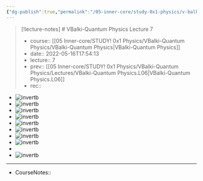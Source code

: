 ```yaml
---
{"dg-publish":true,"permalink":"/05-inner-core/study-0x1-physics/v-balki-quantum-physics/lectures/v-balki-quantum-physics-l07/","tags":["lecture"]}
---
```


 
> [!lecture-notes] # VBalki-Quantum Physics Lecture 7
> - course:: [[05 Inner-core/STUDY! 0x1 Physics/VBalki-Quantum Physics/VBalki-Quantum Physics\|VBalki-Quantum Physics]]
> - date:: 2022-05-16T17:54:13
> - lecture:: 7
> - prev:: [[05 Inner-core/STUDY! 0x1 Physics/VBalki-Quantum Physics/Lectures/VBalki-Quantum Physics.L06\|VBalki-Quantum Physics.L06]]
> - rec:: 

- ![invertb](https://i.imgur.com/Kg47q5b.jpg)
- ![invertb](https://i.imgur.com/OqZVMNz.jpg)
- ![invertb](https://i.imgur.com/rrkqPzC.jpg)
- ![invertb](https://i.imgur.com/9CyKlQl.jpg)
- ![invertb](https://i.imgur.com/CsUfOwR.jpg)
- ![invertb](https://i.imgur.com/rjuiDNf.jpg)
- ![invertb](https://i.imgur.com/o657NB9.jpg)
- ![invertb](https://i.imgur.com/auHGcBx.jpg)
- <style> .container {font-family: sans-serif; text-align: center;} .button-wrapper button {z-index: 1;height: 40px; width: 100px; margin: 10px;padding: 5px;} .excalidraw .App-menu_top .buttonList { display: flex;} .excalidraw-wrapper { height: 800px; margin: 50px; position: relative;} :root[dir="ltr"] .excalidraw .layer-ui__wrapper .zen-mode-transition.App-menu_bottom--transition-left {transform: none;} </style><script src="https://cdn.jsdelivr.net/npm/react@17/umd/react.production.min.js"></script><script src="https://cdn.jsdelivr.net/npm/react-dom@17/umd/react-dom.production.min.js"></script><script type="text/javascript" src="https://cdn.jsdelivr.net/npm/@excalidraw/excalidraw@0/dist/excalidraw.production.min.js"></script><div id="VBalki-Quantum_PhysicsL07_2022-05-20-152632.excalidraw.md1"></div><script>(function(){const InitialData={"type":"excalidraw","version":2,"source":"https://excalidraw.com","elements":[{"type":"freedraw","version":67,"versionNonce":2145143189,"isDeleted":false,"id":"UxyWT-JFbBrYoGakqshG7","fillStyle":"hachure","strokeWidth":1,"strokeStyle":"solid","roughness":1,"opacity":100,"angle":0,"x":-329,"y":-774.5,"strokeColor":"#000000","backgroundColor":"transparent","width":6,"height":50,"seed":635453819,"groupIds":[],"strokeSharpness":"round","boundElements":[],"updated":1653040811347,"link":null,"locked":false,"points":[[0,0],[0,7],[3,23],[4,36],[5,44],[5,49],[6,50],[6,49],[6,49]],"lastCommittedPoint":null,"simulatePressure":false,"pressures":[0.1953125,0.2197265625,0.2587890625,0.29296875,0.3271484375,0.3388671875,0.3388671875,0.1474609375,0]},{"type":"freedraw","version":70,"versionNonce":840336955,"isDeleted":false,"id":"SDjXURpb-ZMj2mkIgELJD","fillStyle":"hachure","strokeWidth":1,"strokeStyle":"solid","roughness":1,"opacity":100,"angle":0,"x":-331,"y":-780.5,"strokeColor":"#000000","backgroundColor":"transparent","width":24,"height":44,"seed":1493234843,"groupIds":[],"strokeSharpness":"round","boundElements":[],"updated":1653040811347,"link":null,"locked":false,"points":[[0,0],[8,0],[12,2],[19,8],[23,16],[24,28],[22,35],[18,40],[14,43],[10,44],[9,44],[9,44]],"lastCommittedPoint":null,"simulatePressure":false,"pressures":[0.2470703125,0.2568359375,0.2744140625,0.2939453125,0.310546875,0.333984375,0.357421875,0.3720703125,0.3740234375,0.314453125,0.216796875,0]},{"type":"freedraw","version":66,"versionNonce":86527733,"isDeleted":false,"id":"kCr8mlrltSPOycaXTrXRM","fillStyle":"hachure","strokeWidth":1,"strokeStyle":"solid","roughness":1,"opacity":100,"angle":0,"x":-299,"y":-755.5,"strokeColor":"#000000","backgroundColor":"transparent","width":4,"height":22,"seed":1987560149,"groupIds":[],"strokeSharpness":"round","boundElements":[],"updated":1653040811347,"link":null,"locked":false,"points":[[0,0],[1,8],[2,13],[2,18],[3,21],[4,22],[4,21],[4,21]],"lastCommittedPoint":null,"simulatePressure":false,"pressures":[0.18359375,0.251953125,0.3076171875,0.3369140625,0.345703125,0.3447265625,0.0947265625,0]},{"type":"freedraw","version":62,"versionNonce":2071987931,"isDeleted":false,"id":"FOtrm5sFBdD-nFKK_JGAw","fillStyle":"hachure","strokeWidth":1,"strokeStyle":"solid","roughness":1,"opacity":100,"angle":0,"x":-299,"y":-775.5,"strokeColor":"#000000","backgroundColor":"transparent","width":0,"height":2,"seed":1576037243,"groupIds":[],"strokeSharpness":"round","boundElements":[],"updated":1653040811347,"link":null,"locked":false,"points":[[0,0],[0,-2],[0,0]],"lastCommittedPoint":null,"simulatePressure":false,"pressures":[0.30078125,0.3427734375,0]},{"type":"freedraw","version":69,"versionNonce":25995349,"isDeleted":false,"id":"dpp3o0xQ4eo8zrP7i52CR","fillStyle":"hachure","strokeWidth":1,"strokeStyle":"solid","roughness":1,"opacity":100,"angle":0,"x":-274,"y":-763.5,"strokeColor":"#000000","backgroundColor":"transparent","width":10,"height":30,"seed":508310645,"groupIds":[],"strokeSharpness":"round","boundElements":[],"updated":1653040811347,"link":null,"locked":false,"points":[[0,0],[-7,3],[-10,9],[-10,17],[-5,23],[0,27],[0,29],[-2,30],[-7,30],[-9,30],[-9,30]],"lastCommittedPoint":null,"simulatePressure":false,"pressures":[0.2333984375,0.36328125,0.361328125,0.3544921875,0.353515625,0.34375,0.341796875,0.3125,0.2421875,0.185546875,0]},{"type":"freedraw","version":68,"versionNonce":691041147,"isDeleted":false,"id":"JddovPiqB2vnvHbwGe9q1","fillStyle":"hachure","strokeWidth":1,"strokeStyle":"solid","roughness":1,"opacity":100,"angle":0,"x":-254,"y":-758.5,"strokeColor":"#000000","backgroundColor":"transparent","width":9,"height":24,"seed":1265211573,"groupIds":[],"strokeSharpness":"round","boundElements":[],"updated":1653040811347,"link":null,"locked":false,"points":[[0,0],[-7,2],[-8,6],[-9,13],[-9,18],[-8,22],[-4,24],[-2,24],[-1,22],[-1,22]],"lastCommittedPoint":null,"simulatePressure":false,"pressures":[0.19140625,0.3740234375,0.390625,0.41796875,0.4296875,0.431640625,0.4208984375,0.328125,0.0166015625,0]},{"type":"freedraw","version":100,"versionNonce":383702453,"isDeleted":false,"id":"_QScDP7aGUC9Bl5MpsZBT","fillStyle":"hachure","strokeWidth":1,"strokeStyle":"solid","roughness":1,"opacity":100,"angle":0,"x":-248,"y":-759.5,"strokeColor":"#000000","backgroundColor":"transparent","width":45,"height":47,"seed":93530171,"groupIds":[],"strokeSharpness":"round","boundElements":[],"updated":1653040811348,"link":null,"locked":false,"points":[[0,0],[7,1],[10,6],[11,12],[11,16],[11,19],[10,18],[9,13],[9,7],[9,1],[10,1],[11,1],[14,4],[16,7],[20,9],[22,9],[24,7],[25,2],[25,-6],[25,-10],[25,-11],[24,-11],[23,-10],[20,-1],[20,6],[20,11],[21,15],[24,16],[30,14],[35,8],[38,0],[39,-10],[39,-22],[38,-26],[37,-26],[37,-20],[37,-3],[39,8],[42,16],[44,20],[45,21],[45,21]],"lastCommittedPoint":null,"simulatePressure":false,"pressures":[0.1640625,0.185546875,0.2333984375,0.28125,0.3212890625,0.3662109375,0.4404296875,0.4150390625,0.353515625,0.28125,0.267578125,0.2666015625,0.2734375,0.287109375,0.2939453125,0.2939453125,0.29296875,0.29296875,0.2900390625,0.291015625,0.296875,0.3173828125,0.3896484375,0.40625,0.4091796875,0.4140625,0.4140625,0.412109375,0.390625,0.361328125,0.3349609375,0.3291015625,0.3369140625,0.3662109375,0.4130859375,0.478515625,0.4921875,0.4990234375,0.4990234375,0.484375,0.4501953125,0]},{"type":"freedraw","version":74,"versionNonce":1802128411,"isDeleted":false,"id":"4Hu9YQFSoASMHL-ngwD6y","fillStyle":"hachure","strokeWidth":1,"strokeStyle":"solid","roughness":1,"opacity":100,"angle":0,"x":-209,"y":-748.5,"strokeColor":"#000000","backgroundColor":"transparent","width":32,"height":36,"seed":2771413,"groupIds":[],"strokeSharpness":"round","boundElements":[],"updated":1653040811348,"link":null,"locked":false,"points":[[0,0],[7,-4],[10,-6],[17,-10],[23,-15],[28,-23],[28,-26],[27,-28],[22,-28],[16,-22],[12,-7],[13,1],[19,7],[31,8],[32,7],[32,7]],"lastCommittedPoint":null,"simulatePressure":false,"pressures":[0.2685546875,0.3056640625,0.306640625,0.3076171875,0.3076171875,0.3115234375,0.3251953125,0.3818359375,0.4794921875,0.5322265625,0.5791015625,0.6005859375,0.6044921875,0.55859375,0.1884765625,0]},{"type":"freedraw","version":71,"versionNonce":272914197,"isDeleted":false,"id":"nsI00R42_yXxeTlJOYT87","fillStyle":"hachure","strokeWidth":1,"strokeStyle":"solid","roughness":1,"opacity":100,"angle":0,"x":-350,"y":-694.5,"strokeColor":"#000000","backgroundColor":"transparent","width":196,"height":35,"seed":1600241403,"groupIds":[],"strokeSharpness":"round","boundElements":[],"updated":1653040811348,"link":null,"locked":false,"points":[[0,0],[11,-1],[35,-6],[69,-14],[124,-23],[155,-28],[177,-31],[194,-33],[196,-34],[194,-34],[191,-35],[188,-35],[188,-35]],"lastCommittedPoint":null,"simulatePressure":false,"pressures":[0.2353515625,0.2861328125,0.33203125,0.39453125,0.470703125,0.4892578125,0.498046875,0.50390625,0.5048828125,0.517578125,0.431640625,0.16015625,0]},{"type":"freedraw","version":71,"versionNonce":1176506555,"isDeleted":false,"id":"e4cOMXOHkFOGCEYMx97V9","fillStyle":"hachure","strokeWidth":1,"strokeStyle":"solid","roughness":1,"opacity":100,"angle":0,"x":98,"y":-766.5,"strokeColor":"#000000","backgroundColor":"transparent","width":15,"height":46,"seed":662206299,"groupIds":[],"strokeSharpness":"round","boundElements":[],"updated":1653040811348,"link":null,"locked":false,"points":[[0,0],[1,-6],[-1,-14],[-3,-17],[-4,-17],[-7,-13],[-12,4],[-14,16],[-14,25],[-12,29],[-6,29],[-3,26],[-3,26]],"lastCommittedPoint":null,"simulatePressure":false,"pressures":[0.15234375,0.1806640625,0.2197265625,0.2861328125,0.34765625,0.373046875,0.3837890625,0.3896484375,0.390625,0.3896484375,0.3486328125,0.0888671875,0]},{"type":"freedraw","version":68,"versionNonce":942845045,"isDeleted":false,"id":"yAKFhVu3YGOcm6b5KSxNP","fillStyle":"hachure","strokeWidth":1,"strokeStyle":"solid","roughness":1,"opacity":100,"angle":0,"x":111,"y":-769.5,"strokeColor":"#000000","backgroundColor":"transparent","width":17,"height":22,"seed":1128553403,"groupIds":[],"strokeSharpness":"round","boundElements":[],"updated":1653040811348,"link":null,"locked":false,"points":[[0,0],[-6,9],[-8,16],[-8,21],[-4,22],[2,20],[7,14],[9,4],[8,3],[8,3]],"lastCommittedPoint":null,"simulatePressure":false,"pressures":[0.2626953125,0.3125,0.380859375,0.431640625,0.44140625,0.44140625,0.41796875,0.212890625,0.095703125,0]},{"type":"freedraw","version":77,"versionNonce":452215131,"isDeleted":false,"id":"EZcNOhoCLD0eMhW7pICaG","fillStyle":"hachure","strokeWidth":1,"strokeStyle":"solid","roughness":1,"opacity":100,"angle":0,"x":129,"y":-768.5,"strokeColor":"#000000","backgroundColor":"transparent","width":18,"height":28,"seed":207226965,"groupIds":[],"strokeSharpness":"round","boundElements":[],"updated":1653040811348,"link":null,"locked":false,"points":[[0,0],[1,5],[1,13],[1,22],[1,24],[2,23],[4,13],[6,5],[7,-1],[9,-4],[10,-4],[14,3],[16,11],[16,17],[17,21],[17,23],[18,22],[18,20],[18,20]],"lastCommittedPoint":null,"simulatePressure":false,"pressures":[0.185546875,0.2060546875,0.2490234375,0.365234375,0.40234375,0.4013671875,0.376953125,0.359375,0.353515625,0.3544921875,0.3583984375,0.39453125,0.423828125,0.4541015625,0.4765625,0.4873046875,0.4482421875,0.0703125,0]},{"type":"freedraw","version":67,"versionNonce":1852790229,"isDeleted":false,"id":"oGA9AefZVh0d9AXGiYVPA","fillStyle":"hachure","strokeWidth":1,"strokeStyle":"solid","roughness":1,"opacity":100,"angle":0,"x":160,"y":-791.5,"strokeColor":"#000000","backgroundColor":"transparent","width":2,"height":46,"seed":611422741,"groupIds":[],"strokeSharpness":"round","boundElements":[],"updated":1653040811348,"link":null,"locked":false,"points":[[0,0],[0,9],[0,21],[1,32],[2,40],[2,45],[2,46],[2,45],[2,45]],"lastCommittedPoint":null,"simulatePressure":false,"pressures":[0.267578125,0.3193359375,0.392578125,0.4423828125,0.451171875,0.44921875,0.4423828125,0.1767578125,0]},{"type":"freedraw","version":63,"versionNonce":1933139451,"isDeleted":false,"id":"eBUzezpKyoRw28yVHAo-p","fillStyle":"hachure","strokeWidth":1,"strokeStyle":"solid","roughness":1,"opacity":100,"angle":0,"x":156,"y":-765.5,"strokeColor":"#000000","backgroundColor":"transparent","width":21,"height":8,"seed":1005233397,"groupIds":[],"strokeSharpness":"round","boundElements":[],"updated":1653040811348,"link":null,"locked":false,"points":[[0,0],[12,-6],[19,-8],[21,-8],[21,-8]],"lastCommittedPoint":null,"simulatePressure":false,"pressures":[0.22265625,0.275390625,0.16796875,0.0869140625,0]},{"type":"freedraw","version":66,"versionNonce":2114966325,"isDeleted":false,"id":"IlP89FUdJpNBIf0tm9EBH","fillStyle":"hachure","strokeWidth":1,"strokeStyle":"solid","roughness":1,"opacity":100,"angle":0,"x":180,"y":-773.5,"strokeColor":"#000000","backgroundColor":"transparent","width":1,"height":21,"seed":1876847893,"groupIds":[],"strokeSharpness":"round","boundElements":[],"updated":1653040811348,"link":null,"locked":false,"points":[[0,0],[0,6],[1,11],[1,15],[1,19],[1,21],[1,20],[1,20]],"lastCommittedPoint":null,"simulatePressure":false,"pressures":[0.0537109375,0.2998046875,0.34765625,0.37890625,0.404296875,0.4150390625,0.0478515625,0]},{"type":"freedraw","version":63,"versionNonce":166848155,"isDeleted":false,"id":"DJ4MMeczSOyhNhPpiPwll","fillStyle":"hachure","strokeWidth":1,"strokeStyle":"solid","roughness":1,"opacity":100,"angle":0,"x":180,"y":-791.5,"strokeColor":"#000000","backgroundColor":"transparent","width":2,"height":5,"seed":1486202171,"groupIds":[],"strokeSharpness":"round","boundElements":[],"updated":1653040811348,"link":null,"locked":false,"points":[[0,0],[-2,-5],[-1,-5],[0,0]],"lastCommittedPoint":null,"simulatePressure":false,"pressures":[0.3857421875,0.4248046875,0.0654296875,0]},{"type":"freedraw","version":84,"versionNonce":863610005,"isDeleted":false,"id":"etZj9BbmVCduPdaN_6TUZ","fillStyle":"hachure","strokeWidth":1,"strokeStyle":"solid","roughness":1,"opacity":100,"angle":0,"x":180,"y":-791.5,"strokeColor":"#000000","backgroundColor":"transparent","width":45,"height":39,"seed":1546242843,"groupIds":[],"strokeSharpness":"round","boundElements":[],"updated":1653040811348,"link":null,"locked":false,"points":[[0,0],[19,18],[19,26],[20,35],[21,38],[21,39],[21,36],[22,25],[24,16],[27,10],[29,8],[32,11],[34,18],[35,25],[35,29],[36,30],[39,29],[41,22],[43,15],[43,11],[43,12],[44,17],[44,23],[45,28],[45,31],[45,31]],"lastCommittedPoint":null,"simulatePressure":false,"pressures":[0.2421875,0.2470703125,0.251953125,0.3330078125,0.3955078125,0.4091796875,0.4482421875,0.4423828125,0.4287109375,0.42578125,0.419921875,0.4296875,0.451171875,0.46484375,0.4736328125,0.4736328125,0.3515625,0.19921875,0.1669921875,0.2041015625,0.341796875,0.376953125,0.40234375,0.4111328125,0.404296875,0]},{"type":"freedraw","version":63,"versionNonce":365976379,"isDeleted":false,"id":"zgiTGCTcYPFyrcmvIBwvx","fillStyle":"hachure","strokeWidth":1,"strokeStyle":"solid","roughness":1,"opacity":100,"angle":0,"x":219,"y":-797.5,"strokeColor":"#000000","backgroundColor":"transparent","width":1,"height":4,"seed":909481461,"groupIds":[],"strokeSharpness":"round","boundElements":[],"updated":1653040811348,"link":null,"locked":false,"points":[[0,0],[0,-4],[1,-4],[0,0]],"lastCommittedPoint":null,"simulatePressure":false,"pressures":[0.373046875,0.24609375,0.0498046875,0]},{"type":"freedraw","version":73,"versionNonce":845302261,"isDeleted":false,"id":"h38l6p3dB-VMMwQXrvgHL","fillStyle":"hachure","strokeWidth":1,"strokeStyle":"solid","roughness":1,"opacity":100,"angle":0,"x":244,"y":-792.5,"strokeColor":"#000000","backgroundColor":"transparent","width":15,"height":33,"seed":1700986389,"groupIds":[],"strokeSharpness":"round","boundElements":[],"updated":1653040811348,"link":null,"locked":false,"points":[[0,0],[-5,10],[-8,17],[-9,23],[-9,28],[-6,32],[-2,33],[1,33],[4,30],[6,24],[6,15],[1,5],[0,3],[0,0]],"lastCommittedPoint":null,"simulatePressure":false,"pressures":[0.18359375,0.3671875,0.4345703125,0.4912109375,0.5166015625,0.544921875,0.5537109375,0.5546875,0.5537109375,0.537109375,0.45703125,0.2802734375,0.205078125,0]},{"type":"freedraw","version":60,"versionNonce":1396128731,"isDeleted":false,"id":"uD-0JcEZ9cbXPoZp_T8oc","fillStyle":"hachure","strokeWidth":1,"strokeStyle":"solid","roughness":1,"opacity":100,"angle":0,"x":244,"y":-792.5,"strokeColor":"#000000","backgroundColor":"transparent","width":0.0001,"height":0.0001,"seed":1470355733,"groupIds":[],"strokeSharpness":"round","boundElements":[],"updated":1653040811348,"link":null,"locked":false,"points":[[0,0],[0.0001,0.0001]],"lastCommittedPoint":null,"simulatePressure":false,"pressures":[0.12890625,0]},{"type":"freedraw","version":71,"versionNonce":198132565,"isDeleted":false,"id":"hDsVVOm9XEOEvJkJAxB0-","fillStyle":"hachure","strokeWidth":1,"strokeStyle":"solid","roughness":1,"opacity":100,"angle":0,"x":244,"y":-792.5,"strokeColor":"#000000","backgroundColor":"transparent","width":23,"height":29,"seed":1826758491,"groupIds":[],"strokeSharpness":"round","boundElements":[],"updated":1653040811348,"link":null,"locked":false,"points":[[0,0],[10,16],[11,19],[13,24],[14,26],[15,27],[16,27],[16,23],[17,15],[19,7],[21,-1],[23,-2],[23,-2]],"lastCommittedPoint":null,"simulatePressure":false,"pressures":[0.12890625,0.298828125,0.34375,0.40234375,0.447265625,0.4560546875,0.482421875,0.54296875,0.5390625,0.4716796875,0.3037109375,0.0888671875,0]},{"type":"freedraw","version":69,"versionNonce":1312360571,"isDeleted":false,"id":"U1DpybUK2HWuv6kRP7Y65","fillStyle":"hachure","strokeWidth":1,"strokeStyle":"solid","roughness":1,"opacity":100,"angle":0,"x":277,"y":-801.5,"strokeColor":"#000000","backgroundColor":"transparent","width":12,"height":40,"seed":932905915,"groupIds":[],"strokeSharpness":"round","boundElements":[],"updated":1653040811348,"link":null,"locked":false,"points":[[0,0],[-3,7],[-5,11],[-7,20],[-6,27],[3,36],[5,38],[4,39],[0,40],[-2,40],[-2,40]],"lastCommittedPoint":null,"simulatePressure":false,"pressures":[0.09765625,0.279296875,0.3203125,0.3798828125,0.412109375,0.4443359375,0.453125,0.451171875,0.3125,0.162109375,0]},{"type":"freedraw","version":73,"versionNonce":336990389,"isDeleted":false,"id":"rjJMQlL-1QPS24f4q1Zmj","fillStyle":"hachure","strokeWidth":1,"strokeStyle":"solid","roughness":1,"opacity":100,"angle":0,"x":300,"y":-754.5,"strokeColor":"#000000","backgroundColor":"transparent","width":224,"height":26,"seed":27376507,"groupIds":[],"strokeSharpness":"round","boundElements":[],"updated":1653040811348,"link":null,"locked":false,"points":[[0,0],[-6,2],[-10,4],[-22,6],[-53,9],[-83,11],[-117,14],[-151,17],[-180,21],[-203,24],[-222,26],[-224,26],[-213,24],[-212,24],[-212,24]],"lastCommittedPoint":null,"simulatePressure":false,"pressures":[0.0810546875,0.298828125,0.3505859375,0.4345703125,0.5283203125,0.548828125,0.568359375,0.58203125,0.5810546875,0.5810546875,0.5888671875,0.6015625,0.33984375,0.103515625,0]},{"type":"freedraw","version":67,"versionNonce":1821917467,"isDeleted":false,"id":"CCrx6PCR2k1VjI2mc30hK","fillStyle":"hachure","strokeWidth":1,"strokeStyle":"solid","roughness":1,"opacity":100,"angle":0,"x":-94,"y":-773.5,"strokeColor":"#000000","backgroundColor":"transparent","width":11,"height":45,"seed":719474811,"groupIds":[],"strokeSharpness":"round","boundElements":[],"updated":1653040811348,"link":null,"locked":false,"points":[[0,0],[-3,7],[-5,19],[-5,35],[-3,42],[1,45],[4,45],[6,45],[6,45]],"lastCommittedPoint":null,"simulatePressure":false,"pressures":[0.1552734375,0.2099609375,0.2724609375,0.3232421875,0.330078125,0.330078125,0.24609375,0.12890625,0]},{"type":"freedraw","version":65,"versionNonce":2027696661,"isDeleted":false,"id":"42uUm04gRil-KlCU7VLsD","fillStyle":"hachure","strokeWidth":1,"strokeStyle":"solid","roughness":1,"opacity":100,"angle":0,"x":-75,"y":-761.5,"strokeColor":"#000000","backgroundColor":"transparent","width":1,"height":24,"seed":265921435,"groupIds":[],"strokeSharpness":"round","boundElements":[],"updated":1653040811348,"link":null,"locked":false,"points":[[0,0],[0,7],[0,10],[0,17],[0,22],[1,24],[1,24]],"lastCommittedPoint":null,"simulatePressure":false,"pressures":[0.2705078125,0.3427734375,0.361328125,0.3935546875,0.392578125,0.3681640625,0]},{"type":"freedraw","version":74,"versionNonce":935814587,"isDeleted":false,"id":"QJXmo7GEX60otR4R_SEIn","fillStyle":"hachure","strokeWidth":1,"strokeStyle":"solid","roughness":1,"opacity":100,"angle":0,"x":-77,"y":-769.5,"strokeColor":"#000000","backgroundColor":"transparent","width":17,"height":36,"seed":641302043,"groupIds":[],"strokeSharpness":"round","boundElements":[],"updated":1653040811348,"link":null,"locked":false,"points":[[0,0],[3,-5],[9,-5],[12,-3],[13,1],[12,6],[7,13],[7,16],[8,18],[12,20],[15,22],[17,24],[15,27],[11,30],[9,31],[9,31]],"lastCommittedPoint":null,"simulatePressure":false,"pressures":[0.064453125,0.2177734375,0.2529296875,0.2900390625,0.3046875,0.3388671875,0.35546875,0.35546875,0.3505859375,0.34765625,0.3515625,0.3544921875,0.359375,0.3564453125,0.3095703125,0]},{"type":"freedraw","version":76,"versionNonce":387393397,"isDeleted":false,"id":"WCS5MpfgRm1bD3uAMgqas","fillStyle":"hachure","strokeWidth":1,"strokeStyle":"solid","roughness":1,"opacity":100,"angle":0,"x":-42,"y":-759.5,"strokeColor":"#000000","backgroundColor":"transparent","width":18,"height":26,"seed":620961813,"groupIds":[],"strokeSharpness":"round","boundElements":[],"updated":1653040811348,"link":null,"locked":false,"points":[[0,0],[-10,4],[-15,16],[-15,22],[-15,25],[-14,26],[-9,24],[-6,18],[-5,11],[-5,4],[-4,1],[-4,0],[-4,1],[-3,6],[-1,12],[1,18],[3,18],[3,18]],"lastCommittedPoint":null,"simulatePressure":false,"pressures":[0.205078125,0.435546875,0.4453125,0.447265625,0.4453125,0.4384765625,0.3984375,0.373046875,0.36328125,0.365234375,0.3681640625,0.373046875,0.404296875,0.4140625,0.41796875,0.40234375,0.20703125,0]},{"type":"freedraw","version":60,"versionNonce":1726543451,"isDeleted":false,"id":"tLMs-2SusZ9buXQtBZV1m","fillStyle":"hachure","strokeWidth":1,"strokeStyle":"solid","roughness":1,"opacity":100,"angle":0,"x":-42,"y":-759.5,"strokeColor":"#000000","backgroundColor":"transparent","width":0.0001,"height":0.0001,"seed":1218403675,"groupIds":[],"strokeSharpness":"round","boundElements":[],"updated":1653040811348,"link":null,"locked":false,"points":[[0,0],[0.0001,0.0001]],"lastCommittedPoint":null,"simulatePressure":false,"pressures":[0.158203125,0]},{"type":"freedraw","version":68,"versionNonce":286027989,"isDeleted":false,"id":"KNb5mkiQCNWRKJEL6chRe","fillStyle":"hachure","strokeWidth":1,"strokeStyle":"solid","roughness":1,"opacity":100,"angle":0,"x":-42,"y":-759.5,"strokeColor":"#000000","backgroundColor":"transparent","width":16,"height":22,"seed":620754741,"groupIds":[],"strokeSharpness":"round","boundElements":[],"updated":1653040811348,"link":null,"locked":false,"points":[[0,0],[9,0],[9,5],[9,12],[13,17],[16,19],[16,21],[12,22],[11,22],[11,22]],"lastCommittedPoint":null,"simulatePressure":false,"pressures":[0.158203125,0.31640625,0.3212890625,0.3251953125,0.32421875,0.3271484375,0.3271484375,0.220703125,0.103515625,0]},{"type":"freedraw","version":63,"versionNonce":684684027,"isDeleted":false,"id":"4fNdwKLP9PtZqiWPyUmQE","fillStyle":"hachure","strokeWidth":1,"strokeStyle":"solid","roughness":1,"opacity":100,"angle":0,"x":-19,"y":-750.5,"strokeColor":"#000000","backgroundColor":"transparent","width":4,"height":11,"seed":642384315,"groupIds":[],"strokeSharpness":"round","boundElements":[],"updated":1653040811348,"link":null,"locked":false,"points":[[0,0],[4,7],[4,10],[4,11],[4,11]],"lastCommittedPoint":null,"simulatePressure":false,"pressures":[0.125,0.306640625,0.322265625,0.3232421875,0]},{"type":"freedraw","version":62,"versionNonce":609324597,"isDeleted":false,"id":"oK7jEUgNgJBGrs7Mr8gzi","fillStyle":"hachure","strokeWidth":1,"strokeStyle":"solid","roughness":1,"opacity":100,"angle":0,"x":-19,"y":-750.5,"strokeColor":"#000000","backgroundColor":"transparent","width":3,"height":18,"seed":498431899,"groupIds":[],"strokeSharpness":"round","boundElements":[],"updated":1653040811348,"link":null,"locked":false,"points":[[0,0],[-2,-17],[-3,-18],[-3,-18]],"lastCommittedPoint":null,"simulatePressure":false,"pressures":[0.3154296875,0.3359375,0.3583984375,0]},{"type":"freedraw","version":65,"versionNonce":771578779,"isDeleted":false,"id":"f3QG1iV6x6Sts6dg3dKi8","fillStyle":"hachure","strokeWidth":1,"strokeStyle":"solid","roughness":1,"opacity":100,"angle":0,"x":-8,"y":-757.5,"strokeColor":"#000000","backgroundColor":"transparent","width":8,"height":19,"seed":1599439445,"groupIds":[],"strokeSharpness":"round","boundElements":[],"updated":1653040811348,"link":null,"locked":false,"points":[[0,0],[3,10],[8,16],[8,18],[8,19],[5,19],[5,19]],"lastCommittedPoint":null,"simulatePressure":false,"pressures":[0.1767578125,0.208984375,0.3076171875,0.3369140625,0.34375,0.15625,0]},{"type":"freedraw","version":66,"versionNonce":1070333845,"isDeleted":false,"id":"lnmpJJpackOyDTWOP35iC","fillStyle":"hachure","strokeWidth":1,"strokeStyle":"solid","roughness":1,"opacity":100,"angle":0,"x":1,"y":-777.5,"strokeColor":"#000000","backgroundColor":"transparent","width":15,"height":49,"seed":1006317525,"groupIds":[],"strokeSharpness":"round","boundElements":[],"updated":1653040811348,"link":null,"locked":false,"points":[[0,0],[9,9],[13,19],[15,34],[13,42],[8,48],[4,49],[4,49]],"lastCommittedPoint":null,"simulatePressure":false,"pressures":[0.2470703125,0.3369140625,0.4208984375,0.5283203125,0.5478515625,0.5419921875,0.2333984375,0]},{"type":"freedraw","version":65,"versionNonce":1923428411,"isDeleted":false,"id":"-S1KrDbnC-XvKLCl0q7U-","fillStyle":"hachure","strokeWidth":1,"strokeStyle":"solid","roughness":1,"opacity":100,"angle":0,"x":128,"y":-675.5,"strokeColor":"#000000","backgroundColor":"transparent","width":11,"height":47,"seed":383569531,"groupIds":[],"strokeSharpness":"round","boundElements":[],"updated":1653040811348,"link":null,"locked":false,"points":[[0,0],[-8,20],[-8,32],[-8,42],[-4,47],[3,46],[3,46]],"lastCommittedPoint":null,"simulatePressure":false,"pressures":[0.2294921875,0.4296875,0.458984375,0.4599609375,0.4580078125,0.1376953125,0]},{"type":"freedraw","version":65,"versionNonce":1504789749,"isDeleted":false,"id":"QXpj6Pefjf9144nFnaE0K","fillStyle":"hachure","strokeWidth":1,"strokeStyle":"solid","roughness":1,"opacity":100,"angle":0,"x":155,"y":-671.5,"strokeColor":"#000000","backgroundColor":"transparent","width":2,"height":34,"seed":1565685755,"groupIds":[],"strokeSharpness":"round","boundElements":[],"updated":1653040811348,"link":null,"locked":false,"points":[[0,0],[-1,6],[-1,18],[0,25],[0,30],[0,32],[1,34],[1,34]],"lastCommittedPoint":null,"simulatePressure":false,"pressures":[0.1904296875,0.3466796875,0.41796875,0.4326171875,0.4404296875,0.44140625,0.4375,0]},{"type":"freedraw","version":64,"versionNonce":1219064027,"isDeleted":false,"id":"6ntmapK0HpVT84UjIUEBl","fillStyle":"hachure","strokeWidth":1,"strokeStyle":"solid","roughness":1,"opacity":100,"angle":0,"x":162,"y":-665.5,"strokeColor":"#000000","backgroundColor":"transparent","width":22,"height":19,"seed":21010101,"groupIds":[],"strokeSharpness":"round","boundElements":[],"updated":1653040811348,"link":null,"locked":false,"points":[[0,0],[7,7],[10,10],[16,15],[21,19],[22,19],[22,19]],"lastCommittedPoint":null,"simulatePressure":false,"pressures":[0.205078125,0.2685546875,0.2880859375,0.294921875,0.29296875,0.2685546875,0]},{"type":"freedraw","version":64,"versionNonce":92724821,"isDeleted":false,"id":"9QJG6Pyrn1N7_ahwR_y5e","fillStyle":"hachure","strokeWidth":1,"strokeStyle":"solid","roughness":1,"opacity":100,"angle":0,"x":184,"y":-667.5,"strokeColor":"#000000","backgroundColor":"transparent","width":15,"height":20,"seed":1560876085,"groupIds":[],"strokeSharpness":"round","boundElements":[],"updated":1653040811348,"link":null,"locked":false,"points":[[0,0],[-7,7],[-9,11],[-12,16],[-14,19],[-15,20],[-15,20]],"lastCommittedPoint":null,"simulatePressure":false,"pressures":[0.0849609375,0.3076171875,0.3671875,0.388671875,0.3876953125,0.3564453125,0]},{"type":"freedraw","version":70,"versionNonce":563912059,"isDeleted":false,"id":"nHWqcRTXZDmOdLko6uLgv","fillStyle":"hachure","strokeWidth":1,"strokeStyle":"solid","roughness":1,"opacity":100,"angle":0,"x":196,"y":-685.5,"strokeColor":"#000000","backgroundColor":"transparent","width":20,"height":56,"seed":281019765,"groupIds":[],"strokeSharpness":"round","boundElements":[],"updated":1653040811348,"link":null,"locked":false,"points":[[0,0],[6,9],[10,12],[16,16],[20,18],[20,20],[16,28],[10,37],[5,45],[2,53],[1,55],[1,56],[2,56],[4,56],[4,56]],"lastCommittedPoint":null,"simulatePressure":false,"pressures":[0.1259765625,0.3330078125,0.3466796875,0.359375,0.3681640625,0.375,0.4677734375,0.533203125,0.5791015625,0.6005859375,0.6005859375,0.59375,0.4501953125,0.08984375,0]},{"type":"freedraw","version":69,"versionNonce":1243761589,"isDeleted":false,"id":"RRVDNfm9aD6WpSiSzbOpl","fillStyle":"hachure","strokeWidth":1,"strokeStyle":"solid","roughness":1,"opacity":100,"angle":0,"x":241,"y":-684.5,"strokeColor":"#000000","backgroundColor":"transparent","width":18,"height":45,"seed":2046525557,"groupIds":[],"strokeSharpness":"round","boundElements":[],"updated":1653040811348,"link":null,"locked":false,"points":[[0,0],[0,20],[-1,29],[-1,37],[1,43],[3,45],[7,45],[9,43],[10,38],[8,33],[0,28],[-6,26],[-8,25],[-8,25]],"lastCommittedPoint":null,"simulatePressure":false,"pressures":[0.248046875,0.396484375,0.4404296875,0.451171875,0.4580078125,0.4580078125,0.4580078125,0.4609375,0.4638671875,0.4638671875,0.453125,0.404296875,0.306640625,0]},{"type":"freedraw","version":74,"versionNonce":415315483,"isDeleted":false,"id":"_3xMnCynY84Uq4q34lFva","fillStyle":"hachure","strokeWidth":1,"strokeStyle":"solid","roughness":1,"opacity":100,"angle":0,"x":262,"y":-666.5,"strokeColor":"#000000","backgroundColor":"transparent","width":15,"height":29,"seed":2102874555,"groupIds":[],"strokeSharpness":"round","boundElements":[],"updated":1653040811348,"link":null,"locked":false,"points":[[0,0],[-9,8],[-11,15],[-11,22],[-11,26],[-10,28],[-8,29],[-7,27],[-5,22],[-4,15],[-2,6],[-1,4],[0,3],[1,7],[2,16],[3,20],[3,21],[4,21],[4,21]],"lastCommittedPoint":null,"simulatePressure":false,"pressures":[0.2646484375,0.4228515625,0.42578125,0.427734375,0.4267578125,0.4228515625,0.412109375,0.4111328125,0.41796875,0.421875,0.44140625,0.4599609375,0.4716796875,0.5224609375,0.5361328125,0.501953125,0.4033203125,0.02734375,0]},{"type":"freedraw","version":77,"versionNonce":933825813,"isDeleted":false,"id":"fGT3vv4CoNw32AVVNwt30","fillStyle":"hachure","strokeWidth":1,"strokeStyle":"solid","roughness":1,"opacity":100,"angle":0,"x":280,"y":-666.5,"strokeColor":"#000000","backgroundColor":"transparent","width":23,"height":27,"seed":1041855483,"groupIds":[],"strokeSharpness":"round","boundElements":[],"updated":1653040811348,"link":null,"locked":false,"points":[[0,0],[2,-4],[-1,-5],[-6,-3],[-8,2],[-7,8],[1,14],[2,16],[2,17],[0,19],[-3,19],[-3,16],[2,11],[9,6],[13,2],[15,1],[15,3],[15,8],[14,14],[13,19],[13,22],[13,22]],"lastCommittedPoint":null,"simulatePressure":false,"pressures":[0.0908203125,0.3681640625,0.5,0.5166015625,0.5068359375,0.4912109375,0.466796875,0.44140625,0.435546875,0.4306640625,0.4267578125,0.4052734375,0.3818359375,0.36328125,0.3603515625,0.365234375,0.4111328125,0.458984375,0.486328125,0.498046875,0.4990234375,0]},{"type":"freedraw","version":60,"versionNonce":1024047803,"isDeleted":false,"id":"vYhv2bZQ5idBV6Aa5OGSO","fillStyle":"hachure","strokeWidth":1,"strokeStyle":"solid","roughness":1,"opacity":100,"angle":0,"x":293,"y":-674.5,"strokeColor":"#000000","backgroundColor":"transparent","width":2,"height":7,"seed":2069719125,"groupIds":[],"strokeSharpness":"round","boundElements":[],"updated":1653040811348,"link":null,"locked":false,"points":[[0,0],[-2,-6],[-2,-7],[0,0]],"lastCommittedPoint":null,"simulatePressure":false,"pressures":[0.3544921875,0.4013671875,0.4482421875,0]},{"type":"freedraw","version":64,"versionNonce":1032888949,"isDeleted":false,"id":"_Zr6rhoKp9J80Ey4NHtGP","fillStyle":"hachure","strokeWidth":1,"strokeStyle":"solid","roughness":1,"opacity":100,"angle":0,"x":314,"y":-671.5,"strokeColor":"#000000","backgroundColor":"transparent","width":12,"height":27,"seed":1409602261,"groupIds":[],"strokeSharpness":"round","boundElements":[],"updated":1653040811348,"link":null,"locked":false,"points":[[0,0],[-2,-1],[-3,1],[-5,4],[-3,11],[1,15],[3,18],[3,22],[-6,26],[-9,26],[-9,26]],"lastCommittedPoint":null,"simulatePressure":false,"pressures":[0.033203125,0.314453125,0.33203125,0.3369140625,0.3359375,0.3359375,0.3349609375,0.33203125,0.3095703125,0.2724609375,0]},{"type":"freedraw","version":66,"versionNonce":454601563,"isDeleted":false,"id":"ajn7D-fQaMt0WAO0S7pmi","fillStyle":"hachure","strokeWidth":1,"strokeStyle":"solid","roughness":1,"opacity":100,"angle":0,"x":325,"y":-697.5,"strokeColor":"#000000","backgroundColor":"transparent","width":22,"height":63,"seed":292548373,"groupIds":[],"strokeSharpness":"round","boundElements":[],"updated":1653040811348,"link":null,"locked":false,"points":[[0,0],[-1,-3],[0,-1],[4,5],[13,17],[18,24],[21,32],[21,39],[18,45],[9,55],[5,60],[4,60],[4,60]],"lastCommittedPoint":null,"simulatePressure":false,"pressures":[0.2568359375,0.4033203125,0.4150390625,0.4267578125,0.451171875,0.4638671875,0.4755859375,0.494140625,0.52734375,0.5419921875,0.49609375,0.1923828125,0]},{"type":"freedraw","version":69,"versionNonce":1084132309,"isDeleted":false,"id":"tPMecaMHQvhPsQFJJRRJi","fillStyle":"hachure","strokeWidth":1,"strokeStyle":"solid","roughness":1,"opacity":100,"angle":0,"x":-335,"y":-536.5,"strokeColor":"#000000","backgroundColor":"transparent","width":21,"height":57,"seed":1589422261,"groupIds":[],"strokeSharpness":"round","boundElements":[],"updated":1653040811348,"link":null,"locked":false,"points":[[0,0],[3,-6],[8,-20],[9,-27],[10,-32],[11,-35],[12,-35],[13,-31],[16,-19],[17,-6],[19,5],[20,15],[20,19],[21,21],[21,22],[21,22]],"lastCommittedPoint":null,"simulatePressure":false,"pressures":[0.1279296875,0.1298828125,0.166015625,0.240234375,0.298828125,0.3603515625,0.3798828125,0.4013671875,0.421875,0.4306640625,0.435546875,0.4404296875,0.4404296875,0.4384765625,0.4326171875,0]},{"type":"freedraw","version":77,"versionNonce":121669627,"isDeleted":false,"id":"g8q7hnHHjhPwR0UeDl5wi","fillStyle":"hachure","strokeWidth":1,"strokeStyle":"solid","roughness":1,"opacity":100,"angle":0,"x":-309,"y":-577.5,"strokeColor":"#000000","backgroundColor":"transparent","width":24,"height":69,"seed":1476927003,"groupIds":[],"strokeSharpness":"round","boundElements":[],"updated":1653040811348,"link":null,"locked":false,"points":[[0,0],[1,10],[2,16],[5,30],[8,46],[9,52],[10,57],[11,58],[11,59],[11,60],[11,61],[11,63],[11,64],[11,65],[12,65],[11,65],[8,66],[2,66],[-1,67],[-5,68],[-7,69],[-10,69],[-12,69],[-12,69]],"lastCommittedPoint":null,"simulatePressure":false,"pressures":[0.1298828125,0.322265625,0.35546875,0.4130859375,0.470703125,0.4921875,0.5048828125,0.5068359375,0.513671875,0.552734375,0.5546875,0.5537109375,0.5537109375,0.5537109375,0.5537109375,0.4296875,0.345703125,0.3330078125,0.3359375,0.34375,0.3486328125,0.349609375,0.3408203125,0]},{"type":"freedraw","version":62,"versionNonce":1894271285,"isDeleted":false,"id":"dxZ98eDDdk-n0Iqzr6BAN","fillStyle":"hachure","strokeWidth":1,"strokeStyle":"solid","roughness":1,"opacity":100,"angle":0,"x":-322,"y":-511.5,"strokeColor":"#000000","backgroundColor":"transparent","width":44,"height":7,"seed":1474776469,"groupIds":[],"strokeSharpness":"round","boundElements":[],"updated":1653040811348,"link":null,"locked":false,"points":[[0,0],[11,0],[22,-2],[37,-5],[42,-6],[44,-6],[43,-6],[42,-7],[42,-7]],"lastCommittedPoint":null,"simulatePressure":false,"pressures":[0.2158203125,0.3505859375,0.3828125,0.412109375,0.4267578125,0.4306640625,0.4169921875,0.107421875,0]},{"type":"freedraw","version":61,"versionNonce":662950043,"isDeleted":false,"id":"uZFy7XZv5N15rlIyuRHad","fillStyle":"hachure","strokeWidth":1,"strokeStyle":"solid","roughness":1,"opacity":100,"angle":0,"x":-270,"y":-519.5,"strokeColor":"#000000","backgroundColor":"transparent","width":2,"height":12,"seed":349909109,"groupIds":[],"strokeSharpness":"round","boundElements":[],"updated":1653040811348,"link":null,"locked":false,"points":[[0,0],[-1,6],[-1,8],[-1,10],[0,12],[1,12],[1,11],[1,11]],"lastCommittedPoint":null,"simulatePressure":false,"pressures":[0.2197265625,0.3779296875,0.3955078125,0.4052734375,0.4052734375,0.38671875,0.078125,0]},{"type":"freedraw","version":54,"versionNonce":1607686805,"isDeleted":false,"id":"M2YJUGfhZ8VJ-UDE37pLg","fillStyle":"hachure","strokeWidth":1,"strokeStyle":"solid","roughness":1,"opacity":100,"angle":0,"x":-270,"y":-538.5,"strokeColor":"#000000","backgroundColor":"transparent","width":1,"height":0,"seed":1989602453,"groupIds":[],"strokeSharpness":"round","boundElements":[],"updated":1653040811348,"link":null,"locked":false,"points":[[0,0],[-1,0],[0,0]],"lastCommittedPoint":null,"simulatePressure":false,"pressures":[0.3095703125,0.4951171875,0]},{"type":"freedraw","version":65,"versionNonce":1033176379,"isDeleted":false,"id":"VOdhdiPomrF3EUG1Zz3an","fillStyle":"hachure","strokeWidth":1,"strokeStyle":"solid","roughness":1,"opacity":100,"angle":0,"x":-248,"y":-528.5,"strokeColor":"#000000","backgroundColor":"transparent","width":23,"height":46,"seed":1896235131,"groupIds":[],"strokeSharpness":"round","boundElements":[],"updated":1653040811348,"link":null,"locked":false,"points":[[0,0],[-2,6],[-2,10],[-1,17],[1,25],[2,33],[2,39],[-1,44],[-5,46],[-9,46],[-13,46],[-19,42],[-21,38],[-21,37],[-21,37]],"lastCommittedPoint":null,"simulatePressure":false,"pressures":[0.2587890625,0.365234375,0.3779296875,0.40625,0.412109375,0.416015625,0.4228515625,0.44921875,0.4951171875,0.537109375,0.5458984375,0.490234375,0.3154296875,0.1318359375,0]},{"type":"freedraw","version":55,"versionNonce":1444233205,"isDeleted":false,"id":"lgDR5wz4ra207RkZn8xKp","fillStyle":"hachure","strokeWidth":1,"strokeStyle":"solid","roughness":1,"opacity":100,"angle":0,"x":-251,"y":-546.5,"strokeColor":"#000000","backgroundColor":"transparent","width":2,"height":1,"seed":967955835,"groupIds":[],"strokeSharpness":"round","boundElements":[],"updated":1653040811348,"link":null,"locked":false,"points":[[0,0],[1,-1],[2,-1],[0,0]],"lastCommittedPoint":null,"simulatePressure":false,"pressures":[0.4453125,0.4462890625,0.2236328125,0]},{"type":"freedraw","version":56,"versionNonce":819373531,"isDeleted":false,"id":"FfBDVbOuVn6yMXxCjAV1R","fillStyle":"hachure","strokeWidth":1,"strokeStyle":"solid","roughness":1,"opacity":100,"angle":0,"x":-212,"y":-559.5,"strokeColor":"#000000","backgroundColor":"transparent","width":29,"height":1,"seed":1335419739,"groupIds":[],"strokeSharpness":"round","boundElements":[],"updated":1653040811348,"link":null,"locked":false,"points":[[0,0],[8,-1],[13,0],[26,0],[29,-1],[29,-1]],"lastCommittedPoint":null,"simulatePressure":false,"pressures":[0.2392578125,0.3935546875,0.408203125,0.4130859375,0.271484375,0]},{"type":"freedraw","version":56,"versionNonce":1773369685,"isDeleted":false,"id":"2bvUqZ8lpNTkdvIHwD5Z5","fillStyle":"hachure","strokeWidth":1,"strokeStyle":"solid","roughness":1,"opacity":100,"angle":0,"x":-202,"y":-546.5,"strokeColor":"#000000","backgroundColor":"transparent","width":15,"height":2,"seed":1085900789,"groupIds":[],"strokeSharpness":"round","boundElements":[],"updated":1653040811348,"link":null,"locked":false,"points":[[0,0],[0,2],[5,2],[13,1],[15,0],[15,0]],"lastCommittedPoint":null,"simulatePressure":false,"pressures":[0.1982421875,0.361328125,0.3837890625,0.3671875,0.11328125,0]},{"type":"freedraw","version":69,"versionNonce":1482371707,"isDeleted":false,"id":"RPasQXe2Xt7YnfwH0eRen","fillStyle":"hachure","strokeWidth":1,"strokeStyle":"solid","roughness":1,"opacity":100,"angle":0,"x":-140,"y":-574.5,"strokeColor":"#000000","backgroundColor":"transparent","width":25,"height":55,"seed":1414940603,"groupIds":[],"strokeSharpness":"round","boundElements":[],"updated":1653040811348,"link":null,"locked":false,"points":[[0,0],[0,-6],[-6,-5],[-13,1],[-17,9],[-17,16],[-8,26],[-2,30],[2,33],[2,37],[-6,45],[-14,48],[-19,49],[-23,49],[-23,44],[-18,33],[-12,28],[-11,28],[-11,28]],"lastCommittedPoint":null,"simulatePressure":false,"pressures":[0.248046875,0.4091796875,0.5673828125,0.5703125,0.568359375,0.556640625,0.5302734375,0.4990234375,0.4658203125,0.4541015625,0.455078125,0.4658203125,0.48828125,0.5224609375,0.5419921875,0.482421875,0.2548828125,0.08984375,0]},{"type":"freedraw","version":57,"versionNonce":1409517237,"isDeleted":false,"id":"QpRoaHlDz1n4-QBUP7Ofi","fillStyle":"hachure","strokeWidth":1,"strokeStyle":"solid","roughness":1,"opacity":100,"angle":0,"x":-129,"y":-545.5,"strokeColor":"#000000","backgroundColor":"transparent","width":6,"height":23,"seed":83683835,"groupIds":[],"strokeSharpness":"round","boundElements":[],"updated":1653040811348,"link":null,"locked":false,"points":[[0,0],[1,7],[2,14],[4,18],[5,21],[6,23],[6,23]],"lastCommittedPoint":null,"simulatePressure":false,"pressures":[0.2587890625,0.306640625,0.423828125,0.49609375,0.505859375,0.505859375,0]},{"type":"freedraw","version":55,"versionNonce":82127643,"isDeleted":false,"id":"maUv1XVwLItGJkUBSqV-L","fillStyle":"hachure","strokeWidth":1,"strokeStyle":"solid","roughness":1,"opacity":100,"angle":0,"x":-127,"y":-562.5,"strokeColor":"#000000","backgroundColor":"transparent","width":2,"height":5,"seed":198612091,"groupIds":[],"strokeSharpness":"round","boundElements":[],"updated":1653040811348,"link":null,"locked":false,"points":[[0,0],[-2,-5],[-1,-5],[0,0]],"lastCommittedPoint":null,"simulatePressure":false,"pressures":[0.3740234375,0.39453125,0.302734375,0]},{"type":"freedraw","version":61,"versionNonce":128641045,"isDeleted":false,"id":"rEE3gVjF5Anb-u_JaC98l","fillStyle":"hachure","strokeWidth":1,"strokeStyle":"solid","roughness":1,"opacity":100,"angle":0,"x":-110,"y":-544.5,"strokeColor":"#000000","backgroundColor":"transparent","width":15,"height":37,"seed":1315045979,"groupIds":[],"strokeSharpness":"round","boundElements":[],"updated":1653040811349,"link":null,"locked":false,"points":[[0,0],[1,5],[2,8],[3,18],[3,25],[3,31],[1,35],[-6,37],[-11,35],[-12,31],[-12,31]],"lastCommittedPoint":null,"simulatePressure":false,"pressures":[0.1630859375,0.1875,0.2080078125,0.341796875,0.41015625,0.466796875,0.4892578125,0.501953125,0.4033203125,0.01171875,0]},{"type":"freedraw","version":55,"versionNonce":1256656827,"isDeleted":false,"id":"xvQ-TmEQRwmv0Acv_3-4c","fillStyle":"hachure","strokeWidth":1,"strokeStyle":"solid","roughness":1,"opacity":100,"angle":0,"x":-116,"y":-567.5,"strokeColor":"#000000","backgroundColor":"transparent","width":1,"height":4,"seed":1291928091,"groupIds":[],"strokeSharpness":"round","boundElements":[],"updated":1653040811349,"link":null,"locked":false,"points":[[0,0],[0,-4],[1,-4],[0,0]],"lastCommittedPoint":null,"simulatePressure":false,"pressures":[0.40234375,0.4453125,0.1103515625,0]},{"type":"freedraw","version":67,"versionNonce":111091061,"isDeleted":false,"id":"ccYhNkfalt7yxEn07_8G9","fillStyle":"hachure","strokeWidth":1,"strokeStyle":"solid","roughness":1,"opacity":100,"angle":0,"x":-43,"y":-691.5,"strokeColor":"#000000","backgroundColor":"transparent","width":31,"height":415,"seed":1517032443,"groupIds":[],"strokeSharpness":"round","boundElements":[],"updated":1653040811349,"link":null,"locked":false,"points":[[0,0],[4,6],[8,26],[16,74],[19,113],[20,154],[22,197],[24,241],[26,306],[28,341],[29,368],[31,388],[31,406],[31,413],[31,415],[31,414],[31,414]],"lastCommittedPoint":null,"simulatePressure":false,"pressures":[0.1328125,0.1630859375,0.240234375,0.322265625,0.349609375,0.388671875,0.4111328125,0.419921875,0.46875,0.501953125,0.529296875,0.541015625,0.5380859375,0.5263671875,0.478515625,0.12109375,0]},{"type":"freedraw","version":48,"versionNonce":209936475,"isDeleted":false,"id":"5t0ZXlUe3Uv4fpW1zhEYL","fillStyle":"hachure","strokeWidth":1,"strokeStyle":"solid","roughness":1,"opacity":100,"angle":0,"x":118,"y":-495.5,"strokeColor":"#000000","backgroundColor":"transparent","width":20,"height":70,"seed":1792241115,"groupIds":[],"strokeSharpness":"round","boundElements":[],"updated":1653040811349,"link":null,"locked":false,"points":[[0,0],[-4,-6],[-9,-22],[-14,-36],[-18,-51],[-20,-65],[-19,-69],[-13,-70],[-5,-67],[-1,-61],[-1,-58],[-1,-58]],"lastCommittedPoint":null,"simulatePressure":false,"pressures":[0.3134765625,0.3349609375,0.3525390625,0.3828125,0.392578125,0.40625,0.412109375,0.41015625,0.3916015625,0.328125,0.185546875,0]},{"type":"freedraw","version":41,"versionNonce":2015733461,"isDeleted":false,"id":"bW89qOYwpJvGsQBdg3fF5","fillStyle":"hachure","strokeWidth":1,"strokeStyle":"solid","roughness":1,"opacity":100,"angle":0,"x":97,"y":-527.5,"strokeColor":"#000000","backgroundColor":"transparent","width":19,"height":6,"seed":293170581,"groupIds":[],"strokeSharpness":"round","boundElements":[],"updated":1653040811349,"link":null,"locked":false,"points":[[0,0],[15,-4],[17,-5],[19,-6],[19,-6]],"lastCommittedPoint":null,"simulatePressure":false,"pressures":[0.279296875,0.361328125,0.333984375,0.1328125,0]},{"type":"freedraw","version":46,"versionNonce":1133288699,"isDeleted":false,"id":"myCICYzO6vzIzQII6kNVk","fillStyle":"hachure","strokeWidth":1,"strokeStyle":"solid","roughness":1,"opacity":100,"angle":0,"x":147,"y":-566.5,"strokeColor":"#000000","backgroundColor":"transparent","width":22,"height":56,"seed":1985903029,"groupIds":[],"strokeSharpness":"round","boundElements":[],"updated":1653040811349,"link":null,"locked":false,"points":[[0,0],[-7,5],[-13,17],[-16,31],[-16,42],[-12,51],[-2,56],[4,55],[6,53],[6,53]],"lastCommittedPoint":null,"simulatePressure":false,"pressures":[0.146484375,0.44140625,0.5302734375,0.6162109375,0.6328125,0.6357421875,0.6025390625,0.349609375,0.125,0]},{"type":"freedraw","version":41,"versionNonce":2127823925,"isDeleted":false,"id":"-_KYmv-Jd2DXMefyFDVnf","fillStyle":"hachure","strokeWidth":1,"strokeStyle":"solid","roughness":1,"opacity":100,"angle":0,"x":169,"y":-546.5,"strokeColor":"#000000","backgroundColor":"transparent","width":18,"height":19,"seed":355170107,"groupIds":[],"strokeSharpness":"round","boundElements":[],"updated":1653040811349,"link":null,"locked":false,"points":[[0,0],[10,11],[14,16],[18,19],[18,19]],"lastCommittedPoint":null,"simulatePressure":false,"pressures":[0.408203125,0.48046875,0.494140625,0.4736328125,0]},{"type":"freedraw","version":43,"versionNonce":193283483,"isDeleted":false,"id":"hvJvD4LlEX68Do9LTyFu9","fillStyle":"hachure","strokeWidth":1,"strokeStyle":"solid","roughness":1,"opacity":100,"angle":0,"x":187,"y":-553.5,"strokeColor":"#000000","backgroundColor":"transparent","width":19,"height":27,"seed":1173937435,"groupIds":[],"strokeSharpness":"round","boundElements":[],"updated":1653040811349,"link":null,"locked":false,"points":[[0,0],[-7,7],[-11,14],[-16,23],[-18,27],[-19,27],[-19,27]],"lastCommittedPoint":null,"simulatePressure":false,"pressures":[0.33984375,0.453125,0.529296875,0.5625,0.552734375,0.462890625,0]},{"type":"freedraw","version":41,"versionNonce":1318040981,"isDeleted":false,"id":"wGZ-bcYlv7x28xxUyBrim","fillStyle":"hachure","strokeWidth":1,"strokeStyle":"solid","roughness":1,"opacity":100,"angle":0,"x":200,"y":-565.5,"strokeColor":"#000000","backgroundColor":"transparent","width":5,"height":12,"seed":875558811,"groupIds":[],"strokeSharpness":"round","boundElements":[],"updated":1653040811349,"link":null,"locked":false,"points":[[0,0],[-4,6],[-5,10],[-5,12],[-5,12]],"lastCommittedPoint":null,"simulatePressure":false,"pressures":[0.3408203125,0.4423828125,0.4423828125,0.4111328125,0]},{"type":"freedraw","version":45,"versionNonce":1805638203,"isDeleted":false,"id":"FNF-mqloxk5I1TTjTuE7m","fillStyle":"hachure","strokeWidth":1,"strokeStyle":"solid","roughness":1,"opacity":100,"angle":0,"x":225,"y":-573.5,"strokeColor":"#000000","backgroundColor":"transparent","width":14,"height":50,"seed":862529653,"groupIds":[],"strokeSharpness":"round","boundElements":[],"updated":1653040811349,"link":null,"locked":false,"points":[[0,0],[7,7],[9,12],[11,21],[12,30],[9,41],[4,46],[-1,50],[-2,49],[-2,49]],"lastCommittedPoint":null,"simulatePressure":false,"pressures":[0.2158203125,0.2529296875,0.30078125,0.36328125,0.3994140625,0.4189453125,0.43359375,0.4365234375,0.2216796875,0]},{"type":"freedraw","version":53,"versionNonce":42875637,"isDeleted":false,"id":"dtKgBP-W4fwWIBIYb5mdy","fillStyle":"hachure","strokeWidth":1,"strokeStyle":"solid","roughness":1,"opacity":100,"angle":0,"x":292,"y":-579.5,"strokeColor":"#000000","backgroundColor":"transparent","width":16,"height":47,"seed":1487785083,"groupIds":[],"strokeSharpness":"round","boundElements":[],"updated":1653040811349,"link":null,"locked":false,"points":[[0,0],[-7,-4],[-13,4],[-14,13],[-11,21],[-5,29],[-1,35],[1,40],[-1,42],[-6,43],[-10,43],[-15,41],[-15,38],[-15,33],[-10,28],[-5,24],[-4,23],[-4,23]],"lastCommittedPoint":null,"simulatePressure":false,"pressures":[0.212890625,0.478515625,0.5,0.501953125,0.498046875,0.486328125,0.484375,0.4658203125,0.4638671875,0.46875,0.482421875,0.5166015625,0.5439453125,0.5341796875,0.498046875,0.3115234375,0.12109375,0]},{"type":"freedraw","version":44,"versionNonce":1623120603,"isDeleted":false,"id":"PdWCgK8rKzr4nV0aCPk-6","fillStyle":"hachure","strokeWidth":1,"strokeStyle":"solid","roughness":1,"opacity":100,"angle":0,"x":321,"y":-586.5,"strokeColor":"#000000","backgroundColor":"transparent","width":16,"height":48,"seed":763824405,"groupIds":[],"strokeSharpness":"round","boundElements":[],"updated":1653040811349,"link":null,"locked":false,"points":[[0,0],[-8,13],[-10,25],[-10,35],[-8,44],[0,48],[5,48],[6,47],[6,47]],"lastCommittedPoint":null,"simulatePressure":false,"pressures":[0.2763671875,0.4833984375,0.55078125,0.5625,0.5654296875,0.53515625,0.3115234375,0.06640625,0]},{"type":"freedraw","version":41,"versionNonce":861213781,"isDeleted":false,"id":"G9D-k2SOM89VV65hzxdcK","fillStyle":"hachure","strokeWidth":1,"strokeStyle":"solid","roughness":1,"opacity":100,"angle":0,"x":342,"y":-571.5,"strokeColor":"#000000","backgroundColor":"transparent","width":20,"height":21,"seed":1974844405,"groupIds":[],"strokeSharpness":"round","boundElements":[],"updated":1653040811349,"link":null,"locked":false,"points":[[0,0],[3,8],[9,13],[15,18],[20,21],[20,21]],"lastCommittedPoint":null,"simulatePressure":false,"pressures":[0.34375,0.4169921875,0.4501953125,0.4521484375,0.443359375,0]},{"type":"freedraw","version":42,"versionNonce":661964667,"isDeleted":false,"id":"wlZldcSAfl3vEVc_-2Zny","fillStyle":"hachure","strokeWidth":1,"strokeStyle":"solid","roughness":1,"opacity":100,"angle":0,"x":360,"y":-573.5,"strokeColor":"#000000","backgroundColor":"transparent","width":19,"height":26,"seed":133354427,"groupIds":[],"strokeSharpness":"round","boundElements":[],"updated":1653040811349,"link":null,"locked":false,"points":[[0,0],[-8,6],[-12,13],[-15,19],[-18,23],[-19,26],[-19,26]],"lastCommittedPoint":null,"simulatePressure":false,"pressures":[0.328125,0.4912109375,0.552734375,0.556640625,0.556640625,0.5341796875,0]},{"type":"freedraw","version":41,"versionNonce":1287242165,"isDeleted":false,"id":"MMg8v5mC8PGXvCZVugPcO","fillStyle":"hachure","strokeWidth":1,"strokeStyle":"solid","roughness":1,"opacity":100,"angle":0,"x":381,"y":-565.5,"strokeColor":"#000000","backgroundColor":"transparent","width":18,"height":1,"seed":849976891,"groupIds":[],"strokeSharpness":"round","boundElements":[],"updated":1653040811349,"link":null,"locked":false,"points":[[0,0],[9,0],[12,0],[17,-1],[18,-1],[18,-1]],"lastCommittedPoint":null,"simulatePressure":false,"pressures":[0.26171875,0.2802734375,0.291015625,0.298828125,0.298828125,0]},{"type":"freedraw","version":43,"versionNonce":1174675483,"isDeleted":false,"id":"wODXv5ebFffBQbHSsj-Ws","fillStyle":"hachure","strokeWidth":1,"strokeStyle":"solid","roughness":1,"opacity":100,"angle":0,"x":426,"y":-584.5,"strokeColor":"#000000","backgroundColor":"transparent","width":19,"height":26,"seed":541572885,"groupIds":[],"strokeSharpness":"round","boundElements":[],"updated":1653040811349,"link":null,"locked":false,"points":[[0,0],[2,8],[4,11],[8,17],[13,22],[17,25],[19,26],[19,26]],"lastCommittedPoint":null,"simulatePressure":false,"pressures":[0.123046875,0.365234375,0.3974609375,0.4296875,0.4384765625,0.431640625,0.25,0]},{"type":"freedraw","version":43,"versionNonce":601998101,"isDeleted":false,"id":"qo1d7eL86BmKKzd4sXRDQ","fillStyle":"hachure","strokeWidth":1,"strokeStyle":"solid","roughness":1,"opacity":100,"angle":0,"x":444,"y":-582.5,"strokeColor":"#000000","backgroundColor":"transparent","width":23,"height":25,"seed":2144039739,"groupIds":[],"strokeSharpness":"round","boundElements":[],"updated":1653040811349,"link":null,"locked":false,"points":[[0,0],[-10,6],[-14,12],[-19,19],[-21,23],[-22,24],[-23,25],[-23,25]],"lastCommittedPoint":null,"simulatePressure":false,"pressures":[0.09765625,0.341796875,0.4189453125,0.4775390625,0.48046875,0.48046875,0.4130859375,0]},{"type":"freedraw","version":41,"versionNonce":1449092283,"isDeleted":false,"id":"Y56ENRMebIFrZ_MWCSZT9","fillStyle":"hachure","strokeWidth":1,"strokeStyle":"solid","roughness":1,"opacity":100,"angle":0,"x":459,"y":-597.5,"strokeColor":"#000000","backgroundColor":"transparent","width":11,"height":18,"seed":394628981,"groupIds":[],"strokeSharpness":"round","boundElements":[],"updated":1653040811349,"link":null,"locked":false,"points":[[0,0],[-7,8],[-9,12],[-11,16],[-11,18],[-11,18]],"lastCommittedPoint":null,"simulatePressure":false,"pressures":[0.07421875,0.4580078125,0.4755859375,0.47265625,0.4501953125,0]},{"type":"freedraw","version":45,"versionNonce":1296210037,"isDeleted":false,"id":"kOYMI2bqQGyR4BE_bSRaE","fillStyle":"hachure","strokeWidth":1,"strokeStyle":"solid","roughness":1,"opacity":100,"angle":0,"x":469,"y":-610.5,"strokeColor":"#000000","backgroundColor":"transparent","width":20,"height":68,"seed":1577601083,"groupIds":[],"strokeSharpness":"round","boundElements":[],"updated":1653040811349,"link":null,"locked":false,"points":[[0,0],[8,10],[11,16],[15,29],[16,48],[10,59],[3,66],[-3,68],[-4,68],[-4,68]],"lastCommittedPoint":null,"simulatePressure":false,"pressures":[0.265625,0.287109375,0.3076171875,0.3515625,0.4189453125,0.427734375,0.4296875,0.3291015625,0.1298828125,0]},{"type":"freedraw","version":55,"versionNonce":271127899,"isDeleted":false,"id":"WhGsNpXsO1oa6XYAg93t5","fillStyle":"hachure","strokeWidth":1,"strokeStyle":"solid","roughness":1,"opacity":100,"angle":0,"x":522,"y":-604.5,"strokeColor":"#000000","backgroundColor":"transparent","width":19,"height":53,"seed":1897395157,"groupIds":[],"strokeSharpness":"round","boundElements":[],"updated":1653040811349,"link":null,"locked":false,"points":[[0,0],[1,7],[1,19],[2,36],[3,45],[4,51],[4,53],[5,53],[4,43],[0,34],[-5,27],[-9,24],[-12,25],[-13,32],[-14,40],[-12,46],[-8,51],[2,52],[4,50],[4,50]],"lastCommittedPoint":null,"simulatePressure":false,"pressures":[0.361328125,0.3740234375,0.4453125,0.5341796875,0.5361328125,0.5361328125,0.51953125,0.482421875,0.349609375,0.353515625,0.3662109375,0.390625,0.46875,0.4873046875,0.49609375,0.501953125,0.5009765625,0.416015625,0.1357421875,0]},{"type":"freedraw","version":41,"versionNonce":849461717,"isDeleted":false,"id":"6pwfQiSs2ZzwyKcjhjRAA","fillStyle":"hachure","strokeWidth":1,"strokeStyle":"solid","roughness":1,"opacity":100,"angle":0,"x":539,"y":-579.5,"strokeColor":"#000000","backgroundColor":"transparent","width":17,"height":17,"seed":567472699,"groupIds":[],"strokeSharpness":"round","boundElements":[],"updated":1653040811349,"link":null,"locked":false,"points":[[0,0],[7,12],[11,16],[16,17],[17,17],[17,17]],"lastCommittedPoint":null,"simulatePressure":false,"pressures":[0.3095703125,0.39453125,0.400390625,0.3779296875,0.123046875,0]},{"type":"freedraw","version":43,"versionNonce":313766395,"isDeleted":false,"id":"sWaJ2IsTjgct6KdgD1Fw5","fillStyle":"hachure","strokeWidth":1,"strokeStyle":"solid","roughness":1,"opacity":100,"angle":0,"x":559,"y":-584.5,"strokeColor":"#000000","backgroundColor":"transparent","width":20,"height":23,"seed":71641877,"groupIds":[],"strokeSharpness":"round","boundElements":[],"updated":1653040811349,"link":null,"locked":false,"points":[[0,0],[-6,6],[-11,13],[-15,18],[-17,21],[-19,23],[-20,23],[-20,23]],"lastCommittedPoint":null,"simulatePressure":false,"pressures":[0.271484375,0.3974609375,0.4736328125,0.5087890625,0.5126953125,0.4423828125,0.1806640625,0]},{"type":"freedraw","version":40,"versionNonce":1762967349,"isDeleted":false,"id":"Qlx66K_pj0HDzmSFvyyMt","fillStyle":"hachure","strokeWidth":1,"strokeStyle":"solid","roughness":1,"opacity":100,"angle":0,"x":585,"y":-609.5,"strokeColor":"#000000","backgroundColor":"transparent","width":16,"height":27,"seed":328359163,"groupIds":[],"strokeSharpness":"round","boundElements":[],"updated":1653040811349,"link":null,"locked":false,"points":[[0,0],[-3,4],[-10,15],[-14,23],[-16,27],[-16,27]],"lastCommittedPoint":null,"simulatePressure":false,"pressures":[0.1064453125,0.400390625,0.4482421875,0.4521484375,0.357421875,0]},{"type":"freedraw","version":60,"versionNonce":1862384283,"isDeleted":false,"id":"vSCWMqVAG1LKcKjSqqZry","fillStyle":"hachure","strokeWidth":1,"strokeStyle":"solid","roughness":1,"opacity":100,"angle":0,"x":87,"y":-591.5,"strokeColor":"#000000","backgroundColor":"transparent","width":31,"height":109,"seed":548767771,"groupIds":[],"strokeSharpness":"round","boundElements":[],"updated":1653040811349,"link":null,"locked":false,"points":[[0,0],[1,-2],[0,-5],[-2,-8],[-5,-12],[-7,-13],[-8,-13],[-10,-7],[-15,21],[-17,45],[-18,66],[-18,80],[-18,88],[-18,95],[-18,96],[-19,96],[-20,96],[-21,95],[-24,92],[-26,89],[-28,87],[-29,85],[-30,84],[-30,85],[-30,86],[-28,87],[-28,87]],"lastCommittedPoint":null,"simulatePressure":false,"pressures":[0.1494140625,0.3212890625,0.3388671875,0.34765625,0.359375,0.3720703125,0.3935546875,0.4140625,0.4189453125,0.421875,0.423828125,0.42578125,0.42578125,0.4287109375,0.4296875,0.4306640625,0.4736328125,0.4765625,0.478515625,0.482421875,0.4833984375,0.4814453125,0.48046875,0.4208984375,0.3525390625,0.1083984375,0]},{"type":"freedraw","version":32,"versionNonce":1191252117,"isDeleted":false,"id":"b8toxXR_r7F92Wymvr4Gq","fillStyle":"hachure","strokeWidth":1,"strokeStyle":"solid","roughness":1,"opacity":100,"angle":0,"x":627,"y":-593.5,"strokeColor":"#000000","backgroundColor":"transparent","width":26,"height":3,"seed":410789045,"groupIds":[],"strokeSharpness":"round","boundElements":[],"updated":1653040811349,"link":null,"locked":false,"points":[[0,0],[11,0],[18,-1],[26,-3],[26,-3]],"lastCommittedPoint":null,"simulatePressure":false,"pressures":[0.330078125,0.4345703125,0.439453125,0.3515625,0]},{"type":"freedraw","version":34,"versionNonce":1908780859,"isDeleted":false,"id":"UOMiHwg4O-yc1BxatFKlE","fillStyle":"hachure","strokeWidth":1,"strokeStyle":"solid","roughness":1,"opacity":100,"angle":0,"x":632,"y":-585.5,"strokeColor":"#000000","backgroundColor":"transparent","width":25,"height":3,"seed":1119552725,"groupIds":[],"strokeSharpness":"round","boundElements":[],"updated":1653040811349,"link":null,"locked":false,"points":[[0,0],[9,2],[16,2],[22,1],[25,0],[25,-1],[25,-1]],"lastCommittedPoint":null,"simulatePressure":false,"pressures":[0.3076171875,0.3515625,0.3564453125,0.3544921875,0.2255859375,0.0078125,0]},{"type":"freedraw","version":39,"versionNonce":974927349,"isDeleted":false,"id":"pv7cWJMdgd648EUM3p6Mp","fillStyle":"hachure","strokeWidth":1,"strokeStyle":"solid","roughness":1,"opacity":100,"angle":0,"x":710,"y":-553.5,"strokeColor":"#000000","backgroundColor":"transparent","width":15,"height":72,"seed":827028053,"groupIds":[],"strokeSharpness":"round","boundElements":[],"updated":1653040811349,"link":null,"locked":false,"points":[[0,0],[0,-3],[-2,-20],[-3,-38],[-3,-55],[-3,-66],[-3,-70],[0,-72],[7,-71],[11,-68],[12,-67],[12,-67]],"lastCommittedPoint":null,"simulatePressure":false,"pressures":[0.2880859375,0.44921875,0.4580078125,0.458984375,0.4619140625,0.4658203125,0.466796875,0.4697265625,0.4619140625,0.330078125,0.1435546875,0]},{"type":"freedraw","version":32,"versionNonce":761401307,"isDeleted":false,"id":"RR9Y9ZfCe4XGU0662qTxd","fillStyle":"hachure","strokeWidth":1,"strokeStyle":"solid","roughness":1,"opacity":100,"angle":0,"x":704,"y":-591.5,"strokeColor":"#000000","backgroundColor":"transparent","width":21,"height":3,"seed":1092792635,"groupIds":[],"strokeSharpness":"round","boundElements":[],"updated":1653040811349,"link":null,"locked":false,"points":[[0,0],[10,2],[20,0],[21,-1],[21,-1]],"lastCommittedPoint":null,"simulatePressure":false,"pressures":[0.3251953125,0.3740234375,0.2919921875,0.158203125,0]},{"type":"freedraw","version":38,"versionNonce":1567338325,"isDeleted":false,"id":"B8RyEEPVlkdvRtnQHrSDI","fillStyle":"hachure","strokeWidth":1,"strokeStyle":"solid","roughness":1,"opacity":100,"angle":0,"x":745,"y":-608.5,"strokeColor":"#000000","backgroundColor":"transparent","width":21,"height":41,"seed":1254250267,"groupIds":[],"strokeSharpness":"round","boundElements":[],"updated":1653040811349,"link":null,"locked":false,"points":[[0,0],[-1,1],[-4,4],[-10,18],[-13,27],[-13,35],[-10,40],[-3,41],[7,40],[8,39],[8,39]],"lastCommittedPoint":null,"simulatePressure":false,"pressures":[0.259765625,0.5625,0.6103515625,0.646484375,0.6640625,0.6669921875,0.66796875,0.6572265625,0.4619140625,0.2978515625,0]},{"type":"freedraw","version":34,"versionNonce":1139367035,"isDeleted":false,"id":"eKMk7TGaupSgUs2GwCHR0","fillStyle":"hachure","strokeWidth":1,"strokeStyle":"solid","roughness":1,"opacity":100,"angle":0,"x":764,"y":-599.5,"strokeColor":"#000000","backgroundColor":"transparent","width":18,"height":23,"seed":566953691,"groupIds":[],"strokeSharpness":"round","boundElements":[],"updated":1653040811349,"link":null,"locked":false,"points":[[0,0],[4,15],[9,20],[13,22],[17,23],[18,23],[18,23]],"lastCommittedPoint":null,"simulatePressure":false,"pressures":[0.3310546875,0.49609375,0.5224609375,0.5185546875,0.41796875,0.2568359375,0]},{"type":"freedraw","version":33,"versionNonce":1329921205,"isDeleted":false,"id":"pnEnNqmh7dwFrQMm4g6mz","fillStyle":"hachure","strokeWidth":1,"strokeStyle":"solid","roughness":1,"opacity":100,"angle":0,"x":781,"y":-600.5,"strokeColor":"#000000","backgroundColor":"transparent","width":15,"height":24,"seed":1136607579,"groupIds":[],"strokeSharpness":"round","boundElements":[],"updated":1653040811349,"link":null,"locked":false,"points":[[0,0],[-8,7],[-12,16],[-14,21],[-15,24],[-15,24]],"lastCommittedPoint":null,"simulatePressure":false,"pressures":[0.2744140625,0.4208984375,0.49609375,0.498046875,0.4765625,0]},{"type":"freedraw","version":37,"versionNonce":1897796891,"isDeleted":false,"id":"Ufiqa0FXs_CG90nidbcIZ","fillStyle":"hachure","strokeWidth":1,"strokeStyle":"solid","roughness":1,"opacity":100,"angle":0,"x":783,"y":-608.5,"strokeColor":"#000000","backgroundColor":"transparent","width":16,"height":45,"seed":1843874293,"groupIds":[],"strokeSharpness":"round","boundElements":[],"updated":1653040811349,"link":null,"locked":false,"points":[[0,0],[7,6],[11,14],[13,19],[14,27],[12,35],[8,41],[1,45],[-2,45],[-2,45]],"lastCommittedPoint":null,"simulatePressure":false,"pressures":[0.2451171875,0.2744140625,0.349609375,0.4189453125,0.4404296875,0.4501953125,0.4541015625,0.41796875,0.1875,0]},{"type":"freedraw","version":31,"versionNonce":1196269077,"isDeleted":false,"id":"De5r_9WON-VhWneM2_dpI","fillStyle":"hachure","strokeWidth":1,"strokeStyle":"solid","roughness":1,"opacity":100,"angle":0,"x":12,"y":-478.5,"strokeColor":"#000000","backgroundColor":"transparent","width":10,"height":0,"seed":624587515,"groupIds":[],"strokeSharpness":"round","boundElements":[],"updated":1653040811349,"link":null,"locked":false,"points":[[0,0],[7,0],[10,0],[10,0]],"lastCommittedPoint":null,"simulatePressure":false,"pressures":[0.0830078125,0.2470703125,0.0263671875,0]},{"type":"freedraw","version":54,"versionNonce":1416804795,"isDeleted":false,"id":"BhR2QTncLgds0ARiY7Ced","fillStyle":"hachure","strokeWidth":1,"strokeStyle":"solid","roughness":1,"opacity":100,"angle":0,"x":81,"y":-480.5,"strokeColor":"#000000","backgroundColor":"transparent","width":32,"height":25,"seed":3556597,"groupIds":[],"strokeSharpness":"round","boundElements":[],"updated":1653040811349,"link":null,"locked":false,"points":[[0,0],[-6,7],[-8,12],[-12,18],[-15,22],[-17,23],[-20,23],[-23,19],[-24,14],[-24,9],[-18,6],[-12,6],[-7,8],[-3,11],[-1,13],[2,13],[5,13],[7,10],[8,6],[8,0],[8,-2],[6,-2],[3,-1],[0,1],[-1,1],[0,0]],"lastCommittedPoint":null,"simulatePressure":false,"pressures":[0.2060546875,0.3720703125,0.37890625,0.3818359375,0.3896484375,0.3935546875,0.38671875,0.375,0.37109375,0.3671875,0.3662109375,0.369140625,0.3681640625,0.3671875,0.3662109375,0.359375,0.34765625,0.3427734375,0.345703125,0.3701171875,0.41015625,0.4501953125,0.4599609375,0.359375,0.189453125,0]},{"type":"freedraw","version":47,"versionNonce":1820005237,"isDeleted":false,"id":"t0mmg3U0gRdSzAqYp8zs4","fillStyle":"hachure","strokeWidth":1,"strokeStyle":"solid","roughness":1,"opacity":100,"angle":0,"x":36,"y":-604.5,"strokeColor":"#000000","backgroundColor":"transparent","width":39,"height":15,"seed":1754858549,"groupIds":[],"strokeSharpness":"round","boundElements":[],"updated":1653040811349,"link":null,"locked":false,"points":[[0,0],[-7,4],[-13,7],[-18,8],[-22,8],[-23,5],[-23,1],[-22,-2],[-18,-3],[-9,-1],[-4,3],[1,7],[5,9],[11,9],[14,6],[16,2],[16,-2],[2,-6],[0,0]],"lastCommittedPoint":null,"simulatePressure":false,"pressures":[0.140625,0.1787109375,0.236328125,0.2802734375,0.306640625,0.306640625,0.3056640625,0.3046875,0.3095703125,0.3232421875,0.3310546875,0.33203125,0.3310546875,0.3251953125,0.3115234375,0.306640625,0.3125,0.2353515625,0]},{"type":"freedraw","version":62,"versionNonce":2064239195,"isDeleted":false,"id":"AMBoW4S06JHjTCVbOEnlq","fillStyle":"hachure","strokeWidth":1,"strokeStyle":"solid","roughness":1,"opacity":100,"angle":0,"x":74,"y":-407.83333333333326,"strokeColor":"#000000","backgroundColor":"transparent","width":28,"height":52,"seed":950665461,"groupIds":[],"strokeSharpness":"round","boundElements":[],"updated":1653040811349,"link":null,"locked":false,"points":[[0,0],[1,-1],[0,1],[-3,7],[-10,16],[-19,28],[-23,32],[-26,35],[-27,36],[-26,36],[-22,39],[-12,45],[-8,48],[-4,50],[-2,51],[-1,51],[-1,50],[-1,49],[-1,49]],"lastCommittedPoint":null,"simulatePressure":false,"pressures":[0.0400390625,0.2744140625,0.314453125,0.3349609375,0.3515625,0.3701171875,0.3779296875,0.38671875,0.396484375,0.439453125,0.44140625,0.447265625,0.453125,0.4560546875,0.45703125,0.45703125,0.341796875,0.09765625,0]},{"type":"freedraw","version":52,"versionNonce":1796398293,"isDeleted":false,"id":"EgPkr0kwiFlVDNybYomOj","fillStyle":"hachure","strokeWidth":1,"strokeStyle":"solid","roughness":1,"opacity":100,"angle":0,"x":91,"y":-392.83333333333326,"strokeColor":"#000000","backgroundColor":"transparent","width":21,"height":27,"seed":2122400437,"groupIds":[],"strokeSharpness":"round","boundElements":[],"updated":1653040811349,"link":null,"locked":false,"points":[[0,0],[4,5],[11,16],[15,21],[18,25],[20,27],[21,27],[21,26],[21,26]],"lastCommittedPoint":null,"simulatePressure":false,"pressures":[0.19140625,0.369140625,0.421875,0.4306640625,0.4345703125,0.4345703125,0.3876953125,0.0888671875,0]},{"type":"freedraw","version":54,"versionNonce":699778811,"isDeleted":false,"id":"8lFjI7JBBifSXiiN0Au1Z","fillStyle":"hachure","strokeWidth":1,"strokeStyle":"solid","roughness":1,"opacity":100,"angle":0,"x":110,"y":-398.83333333333326,"strokeColor":"#000000","backgroundColor":"transparent","width":18,"height":41,"seed":116912533,"groupIds":[],"strokeSharpness":"round","boundElements":[],"updated":1653040811349,"link":null,"locked":false,"points":[[0,0],[-1,4],[-4,12],[-7,20],[-12,30],[-15,36],[-17,39],[-18,41],[-18,40],[-18,38],[-18,38]],"lastCommittedPoint":null,"simulatePressure":false,"pressures":[0.0703125,0.330078125,0.380859375,0.412109375,0.4443359375,0.4638671875,0.47265625,0.48046875,0.37109375,0.109375,0]},{"type":"freedraw","version":54,"versionNonce":1252686389,"isDeleted":false,"id":"1ylqVn-sRQRln2IcL9eCs","fillStyle":"hachure","strokeWidth":1,"strokeStyle":"solid","roughness":1,"opacity":100,"angle":0,"x":127,"y":-418.83333333333326,"strokeColor":"#000000","backgroundColor":"transparent","width":3,"height":64,"seed":1722613205,"groupIds":[],"strokeSharpness":"round","boundElements":[],"updated":1653040811349,"link":null,"locked":false,"points":[[0,0],[0,7],[0,19],[0,37],[1,47],[1,55],[2,62],[3,64],[3,63],[3,61],[3,61]],"lastCommittedPoint":null,"simulatePressure":false,"pressures":[0.216796875,0.3955078125,0.4638671875,0.509765625,0.537109375,0.55078125,0.5625,0.568359375,0.4072265625,0.1357421875,0]},{"type":"freedraw","version":14,"versionNonce":1727606683,"isDeleted":false,"id":"XMaUGruaIEHgXmz_JOAUs","fillStyle":"hachure","strokeWidth":1,"strokeStyle":"solid","roughness":1,"opacity":100,"angle":0,"x":246,"y":-400.5,"strokeColor":"#000000","backgroundColor":"transparent","width":25,"height":30,"seed":1489116565,"groupIds":[],"strokeSharpness":"round","boundElements":[],"updated":1653040811349,"link":null,"locked":false,"points":[[0,0],[7,12],[13,20],[19,26],[23,29],[25,30],[25,30]],"lastCommittedPoint":null,"simulatePressure":false,"pressures":[0.1982421875,0.373046875,0.400390625,0.4052734375,0.400390625,0.3115234375,0]},{"type":"freedraw","version":13,"versionNonce":69692309,"isDeleted":false,"id":"CZ1tW34dxhiCkN4M2urDv","fillStyle":"hachure","strokeWidth":1,"strokeStyle":"solid","roughness":1,"opacity":100,"angle":0,"x":271,"y":-404.5,"strokeColor":"#000000","backgroundColor":"transparent","width":20,"height":37,"seed":942981941,"groupIds":[],"strokeSharpness":"round","boundElements":[],"updated":1653040811349,"link":null,"locked":false,"points":[[0,0],[-6,8],[-14,26],[-17,32],[-19,35],[-19,36],[-20,37],[-20,37]],"lastCommittedPoint":null,"simulatePressure":false,"pressures":[0.2001953125,0.3037109375,0.369140625,0.3740234375,0.3798828125,0.3818359375,0.37890625,0]},{"type":"freedraw","version":11,"versionNonce":1158054971,"isDeleted":false,"id":"vCYbB7z2zLnCrPJQZ8vtf","fillStyle":"hachure","strokeWidth":1,"strokeStyle":"solid","roughness":1,"opacity":100,"angle":0,"x":295,"y":-419.5,"strokeColor":"#000000","backgroundColor":"transparent","width":9,"height":15,"seed":1039290651,"groupIds":[],"strokeSharpness":"round","boundElements":[],"updated":1653040811349,"link":null,"locked":false,"points":[[0,0],[-5,7],[-6,9],[-8,12],[-9,15],[-9,15]],"lastCommittedPoint":null,"simulatePressure":false,"pressures":[0.2568359375,0.3125,0.32421875,0.33984375,0.298828125,0]},{"type":"freedraw","version":20,"versionNonce":1472147701,"isDeleted":false,"id":"ZzLoVCO8blr00gMNBXwZk","fillStyle":"hachure","strokeWidth":1,"strokeStyle":"solid","roughness":1,"opacity":100,"angle":0,"x":310,"y":-435.5,"strokeColor":"#000000","backgroundColor":"transparent","width":30,"height":74,"seed":914783797,"groupIds":[],"strokeSharpness":"round","boundElements":[],"updated":1653040811349,"link":null,"locked":false,"points":[[0,0],[11,12],[19,18],[25,23],[30,27],[29,33],[24,41],[16,50],[9,59],[3,71],[1,73],[1,74],[2,73],[3,70],[3,70]],"lastCommittedPoint":null,"simulatePressure":false,"pressures":[0.2373046875,0.45703125,0.482421875,0.4921875,0.49609375,0.5048828125,0.552734375,0.59375,0.625,0.65625,0.6640625,0.6640625,0.4208984375,0,0]},{"type":"freedraw","version":10,"versionNonce":1807762651,"isDeleted":false,"id":"W5TI0HW93QrKPXeiqa_V4","fillStyle":"hachure","strokeWidth":1,"strokeStyle":"solid","roughness":1,"opacity":100,"angle":0,"x":367,"y":-408.5,"strokeColor":"#000000","backgroundColor":"transparent","width":26,"height":4,"seed":1261254965,"groupIds":[],"strokeSharpness":"round","boundElements":[],"updated":1653040811349,"link":null,"locked":false,"points":[[0,0],[6,-2],[15,-3],[26,-4],[26,-4]],"lastCommittedPoint":null,"simulatePressure":false,"pressures":[0.318359375,0.4326171875,0.435546875,0.3203125,0]},{"type":"freedraw","version":11,"versionNonce":1660373589,"isDeleted":false,"id":"xpyDESrEY-WpEJYOqRaiM","fillStyle":"hachure","strokeWidth":1,"strokeStyle":"solid","roughness":1,"opacity":100,"angle":0,"x":383,"y":-400.5,"strokeColor":"#000000","backgroundColor":"transparent","width":19,"height":4,"seed":81684821,"groupIds":[],"strokeSharpness":"round","boundElements":[],"updated":1653040811349,"link":null,"locked":false,"points":[[0,0],[8,0],[14,-1],[19,-3],[19,-4],[19,-4]],"lastCommittedPoint":null,"simulatePressure":false,"pressures":[0.2626953125,0.3701171875,0.373046875,0.3720703125,0.1748046875,0]},{"type":"freedraw","version":26,"versionNonce":1656287611,"isDeleted":false,"id":"-cpjKP_l_MsF4224Uq-yH","fillStyle":"hachure","strokeWidth":1,"strokeStyle":"solid","roughness":1,"opacity":100,"angle":0,"x":490,"y":-450.5,"strokeColor":"#000000","backgroundColor":"transparent","width":30,"height":49,"seed":1148809307,"groupIds":[],"strokeSharpness":"round","boundElements":[],"updated":1653040811349,"link":null,"locked":false,"points":[[0,0],[-13,6],[-18,12],[-20,16],[-20,18],[-16,21],[-3,26],[5,30],[9,33],[10,37],[7,43],[1,47],[-4,49],[-9,49],[-13,49],[-15,44],[-15,39],[-12,34],[-7,31],[-6,30],[-6,30]],"lastCommittedPoint":null,"simulatePressure":false,"pressures":[0.1533203125,0.3720703125,0.390625,0.400390625,0.4033203125,0.408203125,0.4150390625,0.4130859375,0.4072265625,0.396484375,0.400390625,0.4052734375,0.4111328125,0.4287109375,0.447265625,0.4541015625,0.4482421875,0.431640625,0.291015625,0.1328125,0]},{"type":"freedraw","version":16,"versionNonce":1990539189,"isDeleted":false,"id":"U7lnx1i3LTtXeSfYCfRMA","fillStyle":"hachure","strokeWidth":1,"strokeStyle":"solid","roughness":1,"opacity":100,"angle":0,"x":527,"y":-453.5,"strokeColor":"#000000","backgroundColor":"transparent","width":19,"height":50,"seed":832945979,"groupIds":[],"strokeSharpness":"round","boundElements":[],"updated":1653040811349,"link":null,"locked":false,"points":[[0,0],[-6,3],[-11,10],[-14,21],[-15,31],[-14,40],[-8,48],[-3,50],[2,50],[4,49],[4,49]],"lastCommittedPoint":null,"simulatePressure":false,"pressures":[0.3095703125,0.400390625,0.494140625,0.572265625,0.60546875,0.6123046875,0.609375,0.505859375,0.373046875,0.0810546875,0]},{"type":"freedraw","version":11,"versionNonce":456329755,"isDeleted":false,"id":"ZLVwQvjxg86zdTffMlcPb","fillStyle":"hachure","strokeWidth":1,"strokeStyle":"solid","roughness":1,"opacity":100,"angle":0,"x":548,"y":-439.5,"strokeColor":"#000000","backgroundColor":"transparent","width":17,"height":20,"seed":642373371,"groupIds":[],"strokeSharpness":"round","boundElements":[],"updated":1653040811349,"link":null,"locked":false,"points":[[0,0],[7,9],[11,15],[14,19],[17,20],[17,20]],"lastCommittedPoint":null,"simulatePressure":false,"pressures":[0.283203125,0.44140625,0.46875,0.4541015625,0.380859375,0]},{"type":"freedraw","version":12,"versionNonce":753826069,"isDeleted":false,"id":"rStU9EEIghY7hXh8bjkV4","fillStyle":"hachure","strokeWidth":1,"strokeStyle":"solid","roughness":1,"opacity":100,"angle":0,"x":566,"y":-439.5,"strokeColor":"#000000","backgroundColor":"transparent","width":27,"height":22,"seed":609368661,"groupIds":[],"strokeSharpness":"round","boundElements":[],"updated":1653040811349,"link":null,"locked":false,"points":[[0,0],[-8,7],[-13,13],[-19,18],[-24,21],[-27,22],[-27,22]],"lastCommittedPoint":null,"simulatePressure":false,"pressures":[0.029296875,0.5361328125,0.5576171875,0.5703125,0.5693359375,0.3369140625,0]},{"type":"freedraw","version":10,"versionNonce":975244987,"isDeleted":false,"id":"8XzDs2Meq7Nm5GRMeuYbq","fillStyle":"hachure","strokeWidth":1,"strokeStyle":"solid","roughness":1,"opacity":100,"angle":0,"x":587,"y":-439.5,"strokeColor":"#000000","backgroundColor":"transparent","width":19,"height":1,"seed":551282645,"groupIds":[],"strokeSharpness":"round","boundElements":[],"updated":1653040811349,"link":null,"locked":false,"points":[[0,0],[8,0],[16,0],[19,-1],[19,-1]],"lastCommittedPoint":null,"simulatePressure":false,"pressures":[0.2265625,0.443359375,0.4384765625,0.130859375,0]},{"type":"freedraw","version":12,"versionNonce":1061719669,"isDeleted":false,"id":"HfFYMSDMYpkT_VUjk8tS4","fillStyle":"hachure","strokeWidth":1,"strokeStyle":"solid","roughness":1,"opacity":100,"angle":0,"x":630,"y":-452.5,"strokeColor":"#000000","backgroundColor":"transparent","width":28,"height":29,"seed":1421005019,"groupIds":[],"strokeSharpness":"round","boundElements":[],"updated":1653040811349,"link":null,"locked":false,"points":[[0,0],[3,8],[6,12],[10,16],[22,26],[27,29],[28,29],[28,29]],"lastCommittedPoint":null,"simulatePressure":false,"pressures":[0.2978515625,0.4052734375,0.4443359375,0.484375,0.49609375,0.39453125,0.1201171875,0]},{"type":"freedraw","version":12,"versionNonce":572882779,"isDeleted":false,"id":"ezfgfA0Y_qO7refcxmZAm","fillStyle":"hachure","strokeWidth":1,"strokeStyle":"solid","roughness":1,"opacity":100,"angle":0,"x":656,"y":-449.5,"strokeColor":"#000000","backgroundColor":"transparent","width":24,"height":25,"seed":1225468885,"groupIds":[],"strokeSharpness":"round","boundElements":[],"updated":1653040811349,"link":null,"locked":false,"points":[[0,0],[-8,4],[-13,11],[-20,19],[-22,23],[-23,24],[-24,25],[-24,25]],"lastCommittedPoint":null,"simulatePressure":false,"pressures":[0.255859375,0.3759765625,0.453125,0.494140625,0.5,0.5,0.4375,0]},{"type":"freedraw","version":10,"versionNonce":477689813,"isDeleted":false,"id":"83gYRBvtFSNK4oE0h5fLE","fillStyle":"hachure","strokeWidth":1,"strokeStyle":"solid","roughness":1,"opacity":100,"angle":0,"x":670,"y":-456.5,"strokeColor":"#000000","backgroundColor":"transparent","width":7,"height":12,"seed":551064187,"groupIds":[],"strokeSharpness":"round","boundElements":[],"updated":1653040811349,"link":null,"locked":false,"points":[[0,0],[-4,5],[-6,9],[-7,11],[-7,12],[-7,12]],"lastCommittedPoint":null,"simulatePressure":false,"pressures":[0.3095703125,0.4873046875,0.50390625,0.4736328125,0.2119140625,0]},{"type":"freedraw","version":13,"versionNonce":1033034747,"isDeleted":false,"id":"2YAKji2XjWHMyElRzDQLJ","fillStyle":"hachure","strokeWidth":1,"strokeStyle":"solid","roughness":1,"opacity":100,"angle":0,"x":692,"y":-474.5,"strokeColor":"#000000","backgroundColor":"transparent","width":18,"height":62,"seed":1374832341,"groupIds":[],"strokeSharpness":"round","boundElements":[],"updated":1653040811350,"link":null,"locked":false,"points":[[0,0],[2,7],[6,18],[8,33],[7,42],[3,51],[-4,58],[-10,62],[-10,62]],"lastCommittedPoint":null,"simulatePressure":false,"pressures":[0.333984375,0.41015625,0.505859375,0.58984375,0.59375,0.5810546875,0.416015625,0.029296875,0]},{"id":"XHauy0sIIc_IgfyPmGp-e","type":"freedraw","x":228.5,"y":-421.5000000000001,"width":5,"height":101.66666666666663,"angle":0,"strokeColor":"#000000","backgroundColor":"transparent","fillStyle":"hachure","strokeWidth":1,"strokeStyle":"solid","roughness":1,"opacity":100,"groupIds":[],"strokeSharpness":"round","seed":1998021755,"version":17,"versionNonce":1049965877,"isDeleted":false,"boundElements":null,"updated":1653040811350,"link":null,"locked":false,"points":[[0,0],[0,1.6666666666667425],[0,11.666666666666742],[0,31.666666666666742],[0,50],[0,68.33333333333337],[-3.3333333333333712,88.33333333333337],[-3.3333333333333712,98.33333333333337],[-3.3333333333333712,100.00000000000011],[-5,101.66666666666663],[-5,96.66666666666663],[-5,95.00000000000011],[-5,95.00000000000011]],"pressures":[0.0322265625,0.337890625,0.3681640625,0.40234375,0.4306640625,0.447265625,0.4599609375,0.466796875,0.470703125,0.4736328125,0.3115234375,0.1884765625,0],"simulatePressure":false,"lastCommittedPoint":[-5,95.00000000000011]},{"id":"C3a0HgsqcYE5ba-LfWNP1","type":"freedraw","x":158.5,"y":-383.16666666666674,"width":25,"height":48.33333333333337,"angle":0,"strokeColor":"#000000","backgroundColor":"transparent","fillStyle":"hachure","strokeWidth":1,"strokeStyle":"solid","roughness":1,"opacity":100,"groupIds":[],"strokeSharpness":"round","seed":1168192571,"version":20,"versionNonce":1090700949,"isDeleted":false,"boundElements":null,"updated":1653040811350,"link":null,"locked":false,"points":[[0,0],[8.333333333333371,-13.333333333333371],[11.666666666666629,-21.66666666666663],[15,-26.66666666666663],[18.33333333333337,-30],[20,-31.66666666666663],[21.66666666666663,-31.66666666666663],[21.66666666666663,-30],[25,-23.33333333333337],[25,-13.333333333333371],[25,-3.3333333333333712],[25,8.333333333333371],[25,13.333333333333371],[25,16.666666666666742],[23.33333333333337,13.333333333333371],[23.33333333333337,11.666666666666629],[23.33333333333337,11.666666666666629]],"pressures":[0.1826171875,0.2705078125,0.2763671875,0.283203125,0.294921875,0.302734375,0.3134765625,0.328125,0.353515625,0.3779296875,0.404296875,0.423828125,0.431640625,0.4375,0.244140625,0.123046875,0],"simulatePressure":false,"lastCommittedPoint":[23.33333333333337,11.666666666666629]},{"id":"nCByPHTBF9ge2axggDfZb","type":"freedraw","x":158.5,"y":-383.16666666666674,"width":0.0001,"height":0.0001,"angle":0,"strokeColor":"#000000","backgroundColor":"transparent","fillStyle":"hachure","strokeWidth":1,"strokeStyle":"solid","roughness":1,"opacity":100,"groupIds":[],"strokeSharpness":"round","seed":1458448859,"version":5,"versionNonce":1516394811,"isDeleted":false,"boundElements":null,"updated":1653040811350,"link":null,"locked":false,"points":[[0,0],[0.0001,0.0001]],"pressures":[0.166015625,0],"simulatePressure":false,"lastCommittedPoint":[0.0001,0.0001]},{"id":"Qkb5k78OabwyNfUuAsMAm","type":"freedraw","x":176.83333333333337,"y":-398.16666666666674,"width":3.3333333333333712,"height":33.33333333333326,"angle":0,"strokeColor":"#000000","backgroundColor":"transparent","fillStyle":"hachure","strokeWidth":1,"strokeStyle":"solid","roughness":1,"opacity":100,"groupIds":[],"strokeSharpness":"round","seed":1893300699,"version":10,"versionNonce":1104417493,"isDeleted":false,"boundElements":null,"updated":1653040812073,"link":null,"locked":false,"points":[[0,0],[-3.3333333333333712,15],[-3.3333333333333712,23.33333333333337],[-3.3333333333333712,28.33333333333337],[-3.3333333333333712,31.666666666666742],[-3.3333333333333712,33.33333333333326],[-3.3333333333333712,31.666666666666742],[-3.3333333333333712,30],[-3.3333333333333712,30]],"pressures":[0.1328125,0.322265625,0.3427734375,0.3583984375,0.365234375,0.37890625,0.2333984375,0.0361328125,0],"simulatePressure":false,"lastCommittedPoint":[-3.3333333333333712,30]},{"id":"VZ9qYEPr1HnmQZ_sIwcnd","type":"freedraw","x":155.16666666666674,"y":-363.16666666666674,"width":41.66666666666663,"height":5,"angle":0,"strokeColor":"#000000","backgroundColor":"transparent","fillStyle":"hachure","strokeWidth":1,"strokeStyle":"solid","roughness":1,"opacity":100,"groupIds":[],"strokeSharpness":"round","seed":55243003,"version":9,"versionNonce":2070485883,"isDeleted":false,"boundElements":null,"updated":1653040812513,"link":null,"locked":false,"points":[[0,0],[9.999999999999886,0],[23.333333333333258,-3.3333333333332575],[31.66666666666663,-3.3333333333332575],[36.66666666666663,-5],[39.999999999999886,-5],[41.66666666666663,-5],[41.66666666666663,-5]],"pressures":[0.14453125,0.26171875,0.2724609375,0.28515625,0.294921875,0.3056640625,0.310546875,0],"simulatePressure":false,"lastCommittedPoint":[41.66666666666663,-5]}],"appState":{"theme":"dark","viewBackgroundColor":"#ffffff00","currentItemStrokeColor":"#000000","currentItemBackgroundColor":"transparent","currentItemFillStyle":"hachure","currentItemStrokeWidth":1,"currentItemStrokeStyle":"solid","currentItemRoughness":1,"currentItemOpacity":100,"currentItemFontFamily":1,"currentItemFontSize":20,"currentItemTextAlign":"left","currentItemStrokeSharpness":"sharp","currentItemStartArrowhead":null,"currentItemEndArrowhead":"arrow","currentItemLinearStrokeSharpness":"round","gridSize":null,"colorPalette":{}},"files":{}};InitialData.scrollToContent=true;App=()=>{const e=React.useRef(null),t=React.useRef(null),[n,i]=React.useState({width:void 0,height:void 0});return React.useEffect(()=>{i({width:t.current.getBoundingClientRect().width,height:t.current.getBoundingClientRect().height});const e=()=>{i({width:t.current.getBoundingClientRect().width,height:t.current.getBoundingClientRect().height})};return window.addEventListener("resize",e),()=>window.removeEventListener("resize",e)},[t]),React.createElement(React.Fragment,null,React.createElement("div",{className:"excalidraw-wrapper",ref:t},React.createElement(ExcalidrawLib.Excalidraw,{ref:e,width:n.width,height:n.height,initialData:InitialData,viewModeEnabled:!0,zenModeEnabled:!0,gridModeEnabled:!1})))},excalidrawWrapper=document.getElementById("VBalki-Quantum_PhysicsL07_2022-05-20-152632.excalidraw.md1");ReactDOM.render(React.createElement(App),excalidrawWrapper);})();</script>
- ![invertb](https://i.imgur.com/Qdr6l8j.jpg)


---
- CourseNotes:: 